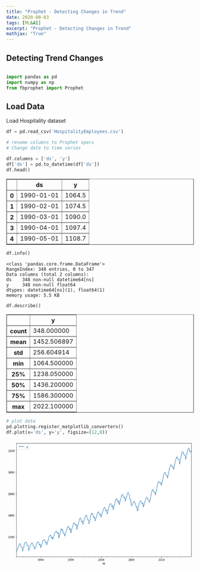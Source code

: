 ```yaml
---
title: "Prophet - Detecting Changes in Trend"
date: 2020-08-03
tags: [ML&AI]
excerpt: "Prophet - Detecting Changes in Trend"
mathjax: "True"
---
```


## Detecting Trend Changes

```python

import pandas as pd 
import numpy as np 
from fbprophet import Prophet

```

## Load Data

Load Hospitality dataset

```python
df = pd.read_csv('HospitalityEmployees.csv')

# rename columns to Prophet specs
# Change date to time series

df.columns = ['ds', 'y']
df['ds'] = pd.to_datetime(df['ds'])
df.head()
```

<table border="1" class="dataframe">
  <thead>
    <tr>
      <th></th>
      <th>ds</th>
      <th>y</th>
    </tr>
  </thead>
  <tbody>
    <tr>
      <th>0</th>
      <td>1990-01-01</td>
      <td>1064.5</td>
    </tr>
    <tr>
      <th>1</th>
      <td>1990-02-01</td>
      <td>1074.5</td>
    </tr>
    <tr>
      <th>2</th>
      <td>1990-03-01</td>
      <td>1090.0</td>
    </tr>
    <tr>
      <th>3</th>
      <td>1990-04-01</td>
      <td>1097.4</td>
    </tr>
    <tr>
      <th>4</th>
      <td>1990-05-01</td>
      <td>1108.7</td>
    </tr>
  </tbody>
</table>

```python
df.info()
```

```
<class 'pandas.core.frame.DataFrame'>
RangeIndex: 348 entries, 0 to 347
Data columns (total 2 columns):
ds    348 non-null datetime64[ns]
y     348 non-null float64
dtypes: datetime64[ns](1), float64(1)
memory usage: 5.5 KB
```

```python
df.describe()
```

<table border="1" class="dataframe">
  <thead>
    <tr>
      <th></th>
      <th>y</th>
    </tr>
  </thead>
  <tbody>
    <tr>
      <th>count</th>
      <td>348.000000</td>
    </tr>
    <tr>
      <th>mean</th>
      <td>1452.506897</td>
    </tr>
    <tr>
      <th>std</th>
      <td>256.604914</td>
    </tr>
    <tr>
      <th>min</th>
      <td>1064.500000</td>
    </tr>
    <tr>
      <th>25%</th>
      <td>1238.050000</td>
    </tr>
    <tr>
      <th>50%</th>
      <td>1436.200000</td>
    </tr>
    <tr>
      <th>75%</th>
      <td>1586.300000</td>
    </tr>
    <tr>
      <th>max</th>
      <td>2022.100000</td>
    </tr>
  </tbody>
</table>

```python
# plot data
pd.plotting.register_matplotlib_converters()
df.plot(x='ds', y='y', figsize=(12,8))
```

![trend_change_1](data:image/png;base64,iVBORw0KGgoAAAANSUhEUgAAAs8AAAHjCAYAAADc9PJnAAAABHNCSVQICAgIfAhkiAAAAAlwSFlz%0AAAALEgAACxIB0t1+/AAAADl0RVh0U29mdHdhcmUAbWF0cGxvdGxpYiB2ZXJzaW9uIDMuMC4zLCBo%0AdHRwOi8vbWF0cGxvdGxpYi5vcmcvnQurowAAIABJREFUeJzs3Xd0nMd59v/vLBbAovcOkiAJsHdR%0ApLolUd2WZbkkduzYsSMrRX5t53Xypv1sObbTnK4kduK4yCVxUVxULKtRokSRYifYALCAIIned1EX%0Ai919fn/sAgJIlC3ouD7n8BiafZ7BiPQRL968Z8ZYloWIiIiIiEzONtsLEBERERGZLxSeRURERERC%0ApPAsIiIiIhIihWcRERERkRApPIuIiIiIhEjhWUREREQkRArPIiIiIiIhUngWEREREQmRwrOIiIiI%0ASIjss72AiWRnZ1slJSWzvQwRERERWeCOHj3aZllWzmTPzenwXFJSwpEjR2Z7GSIiIiKywBljLofy%0AnNo2RERERERCpPAsIiIiIhIihWcRERERkRDN6Z7nsQwODlJXV4fb7Z7tpYzL4XBQXFxMbGzsbC9F%0ARERERKbQvAvPdXV1pKSkUFJSgjFmtpdzDcuyaG9vp66ujuXLl8/2ckRERERkCs27tg23201WVtac%0ADM4AxhiysrLmdGVcRERERCIz78IzMGeD85C5vj4RERERicy8DM8iIiIiIrNB4VlEREREJEQKzyIi%0AIiIiIZp3p22M9BfPnqGioWtK51xXmMrjD66f8JkvfOELZGZm8tnPfhaAP//zPyc3N5fPfOYzU7oW%0AEREREZlbVHmOwCc+8Qm+973vAeD3+/nRj37ERz7ykVlelYiIiIhMt3ldeZ6sQjxdSkpKyMrK4vjx%0A4zQ3N7N161aysrJmZS0iIiIiMnPmdXieTY888ghPPvkkTU1NfOITn5jt5YiIiIjIDFDbRoQefvhh%0AXnjhBQ4fPsy9994728sRERERkRmgynOE4uLiuOOOO0hPTycmJma2lyMiIiIiM0DhOUJ+v58DBw7w%0A1FNPzfZSRERERGQcfr+FzTZ1tz+rbSMCFRUVlJaWsmvXLsrKymZ7OSIiIiIyhp8dq2Pd4y/wjy+f%0AY8Drm5I5VXmOwLp167h48eJsL0NERERExlHb0ccXnj5DcrydJ3af55WKZn7x2M3E2aOrHc/LyrNl%0AWbO9hAnN9fWJiIiILGR+v8UfPnUCgF88djNfeNc6Khq7ONfcHfXc8y48OxwO2tvb52xAtSyL9vZ2%0AHA7HbC9FREREZFF6qaKZgzUdfOFd6yjOSOS2VdkAVDVFH57nXdtGcXExdXV1tLa2zvZSxuVwOCgu%0ALp7tZYiIiIgsSs+eaCA7OY73bisCoCQriTi7jbNNXVHPPe/Cc2xsLMuXL5/tZYiIiIjIHNQ74GV3%0AVTMfuG4J9phAk4U9xkZZbvKUVJ7nXduGiIiIiMh4dle14B70885NBaPGV+enzEzPszFmiTHmNWNM%0AhTHmjDHmM8HxTGPMy8aY88H/zQiOG2PME8aYC8aYk8aYbSPm+ljw+fPGmI9FvXoRERERkRF+ebKB%0A3JR4ri/JHDW+Jj+F5q4BnH2eqOYPpfLsBT5nWdY64AbgMWPMOuBPgN2WZZUBu4P/DHA/UBb88Sjw%0AdQiEbeBxYCewA3h8KHCLiIiIiESr2z3Ia2dbeWBjATFXXYyyOj8VGHvTYEdv6IF60vBsWVajZVnH%0Agl93A5VAEfAQ8N3gY98F3hP8+iHge1bAASDdGFMA3Au8bFlWh2VZncDLwH0hr1REREREZAJ7z7fh%0A8fp5YGPBNZ+tyU8B4OwY4fnPfnYq5O8RVs+zMaYE2AocBPIsy2oMftQE5AW/LgJqR7xWFxwbb/zq%0A7/GoMeaIMebIXD5RQ0RERETmltfPtpLisLNtafo1n+WmxJOeGHtN5fliaw8vVjSF/D1CDs/GmGTg%0Ap8BnLcsadc6HFTh0eUoOXrYs6xuWZW23LGt7Tk7OVEwpIiIiIgucZVm8fq6VW8uyh0/ZGMkYw+q8%0AlGuOq/uvvReJHeP58YT0pDEmlkBw/m/Lsn4WHG4OtmMQ/N+W4Hg9sGTE68XBsfHGRURERGSR8nj9%0A1HX2RX0B3rnmHpq63Lxj1fjF1zX5KZxt6sY96AOgpdvNT4/W8/7rQr+fI5TTNgzwLaDSsqx/HPHR%0AM8DQiRkfA54eMf7R4KkbNwCuYHvHi8A9xpiM4EbBe4JjIiIiIrLIDPr8fHPvRW776mvc8revseVL%0AL/P5X5yOeL7XzwXquLdNEJ7vXZ9Pr8fHk/svAfC116oZ9Pt59NYVIX+fUCrPNwO/CdxpjCkP/ngA%0A+BvgbmPMeeCu4D8DPA9cBC4A/wX8PoBlWR3Al4HDwR9fCo6JiIiIyCLzgwOX+covKynJTuTxB9ex%0AJj+FHxy8TO+AN6L5Xj/Xyuq8FArSEsZ95qbSbO5am8u/vXqB7+6/xJP7L/GRncsoyU4K+ftMesOg%0AZVlvAmacj3eN8bwFPDbOXN8Gvh3y6kRERERkQTp4sYOlmYn86NEbASjOSORgTQdVTd1ctyy804z7%0APF4O13TyWzeXTPrsnz2wlnv+6Q0ef+YM25dl8Pl3rQvre+mGQRERERGZceW1TrYseftUjHWFgXOY%0AKxq7xntlXCdqXXh8fm5cmTXpsytyknnsjlJWZCfxtY9sI84eXhyetPIsIiIiIjKVmlxumrrco8Jz%0AYZqDtIRYKiMIzyfrnABsLr72iLqx/MHdq/jsXWUEtvaFR5VnEREREZlR5bWdAGwZcR6zMYa1BSlU%0ANEQSnl0UZySQmRQX8juRBGdQeBYRERGRGXa81klsjGFdQeqo8XUFaVQ1deHzh3ds3cl6Z8hV52gp%0APIuIiIjIjCq/4mRdQSqO2JhR4+sKU3EP+qlp6w15ro5eD7Ud/WwsTpvqZY5J4VlEREREZozPb3Gq%0A3jWq33nIUCU6nL7noX7nTQrPIiIiIrLQnGvups/jG9XvPKQ0N5nYGBPWiRun6lwAbCyamfCs0zZE%0AREREZMaU1wYqxVuWXHuWc5zdRmluCi9XNOPzW2xbmsF9G/InnO9EnYsVOUmkOGKnZb1XU+VZRERE%0ARGZM+RUn6YmxlGQljvn5rWXZXGjp4Vtv1vDZHx+nyeWecL6TdTO3WRAUnkVERERkBpXXBsLueEfF%0A/en9azj7lfvY84e34/Nb/NPL58adq66zj5bugRnrdwaFZxERERGZIT0DXs61dI+5WXCIMYZ4ewxL%0AMhP5zRtKeOpoLQcvtnPsSieu/sFRz+6/0A7ATSuzp3XdIyk8i4iIiMiMOFnnxLIYc7PgWD51ZylJ%0AcXZ+/RsHeO/X9vOV5ypGfb6vuo3s5HhW5SVPx3LHpA2DIiIiIjIjhjcLhtijnJkUxzc/tp1zzd38%0A98Ero85/tiyLfRfauLk0O+LbAiOh8CwiIiIiM6L8ipOSrEQywrhGe+eKLHauyOL4FScHLrYPj59t%0A7qatx8PNpTPXsgFq2xARERGRGWBZFuW1zgn7nSdSmJ5Ac/cAXp8fgH3BfmeFZxERERFZcBpdblq6%0AB6IKzz6/RUv3AAD7LrSxPDuJovSEqVzmpBSeRURERGTaDfc7L732cpRQFKQ7AGhw9uPzWxy82M5N%0AK7OmbH2hUs+ziIiIiEyo2z3IsycaefNCK1uXZPDJ21aEPUd5rZO4GBtrC1IiWsNQhbnB5Saro49e%0Aj29GL0cZovAsIiIiIhP6k5+e4penGomNMew938bHby7BHhNeA0P5FSfrClOJt8dEtIaCtLcrz/H2%0AwPcum8Ej6oaobUNERERExjXg9fHa2RY+tGMJT3xwK91uL8euOMOaw+vzc6reFXG/M0CKI5YUh51G%0AZz/nm7sBKMuLrIodDYVnERERERnX4ZpO+jw+7lqbx81l2dhthj1nW8Ka42xzN/2DPraGeDnKeIrS%0AE6h3ujnX3ENRegLJ8TPfRKHwLCIiIiLj2nO2hbgYGzeuzCLVEct1yzJ47WxrWHMMbxaMovIMgdaN%0ARlc/55q7Z/RWwZEUnkVERERkXHvOtbJzRSaJcYEq7+2rc6ls7KK5yx3yHOVXnGQmxbE0MzGqtRSm%0AJ1Db0cfF1l5WzULLBig8i4iIiMg46jr7uNDSwztW5QyP3bEm8PXrYVSfy2udbC5Oi/oa7cL0BLrc%0AXjw+/6z0O4PCs4iIiIiMY08wIN++Ond4bHVeCoVpDv7y+Ur+70/KhzfvjafbPciF1h62LInsfOeR%0ACoNnPQNq2xARERGRueXlimaWZCawMidpeMwYw9c/ch13rM7hpTPNfOp/juP3W+POcbq+C8uCTUvS%0Aol5PYVpCcA1QmqvwLCIiIiJzhLPPw74LbTywoeCadovNS9L55w9u5S8f3sDZ5m5eONM07jxVTV0A%0ArC9IjXpNhcGLUpZkJA73YM80hWcRERERucZLFc14/Rbv3FQw7jPv2lTIipwknth9nj6PlxfPNNHZ%0A6xn1TFVjN5lJceSkxEe9pvw0B8bMXssGKDyLiIiIyBieP9VIcUYCG4vGb7eIsRk+fWcZVU3dbP/K%0AK/zO94/y3bcujXqmqqmLNfkpUW8WBIiNsfGuTYU8sHH8QD/ddD23iIiIiIzi7PPw5vk2fvvW5ZOG%0A3gc3F/J0eT0JcTHsr26nrrN/+DOf3+Jccw8f2rF0ytb2rx/aOmVzRULhWURERERGGW7ZCKHCG2Mz%0AfOfjOwB4z7/vo8n19vnPVzr66B/0saZgdo6Vmw5q2xARERGRUV6uaKYofeKWjbEUpDloGnF5SlVj%0AYLPgmnyFZxERERFZgAa8PvZdaOOONTlh9ynnpzlGVZ4rm7qxGSjLVXgWERERkQXo4MUO+jw+dq3J%0AC/vdgjQHPQNeut2DQKDyXJKdREJczFQvc9YoPIuIiIjIsFerWnDE2rhxZVbY7+YHLzEZqj6fbe5m%0AbX705zvPJQrPIiIiIgKAZVm8WtXCTSuzccSGXy0uSAtcn93octM74OVyex+rF1C/Myg8i4iIiEhQ%0AdWsvVzr6uHNNbkTv56cGwnOTyz18s+BC2iwIOqpORERERILePN8KwO2rcyJ6Py/17cpzn8cLwMbi%0A8E7smOsUnkVEREQEgJq2XlIcdorSEyJ6P85uIzs5nqaufmo7LbKT44ar0QuFwrOIiIiIAHC5o49l%0AWYlRXaVdkOag0eWmyeVmfWHalFzLPZeo51lEREREgMCNgEszE6OaIy/VwaW2Xs639IR9ycp8oPAs%0AIiIiIvj9FnUd/SyJMjwXpDm41N6Hz2+xQeFZRERERBai5m43Hp8/6spzftrbPc4bihbWGc+g8Cwi%0AIiIiwOX2PoCow/PQWc8ZibERbzycyxSeRURERIQrHVMTnocqzxuKFt5mQVB4FhERERGgtqOPGJuh%0AMMpqcUHwiu6F2O8MCs8iIiIiQqDyXJjuIDYmuni4NDOR39i5lPduLZqilc0tCs8iIiIiC8Tpehfv%0A+te9/Ofr1WG/e7k9+mPqAGJshr96eCNleQvrWu4hCs8iIiIiC8BPDtfy8Nf2cbq+i+8fuIxlWWG9%0AXzsFZzwvBgrPIiIiIvPcgNfHl5+rYOuSDP7k/jXUdfZT1dQd8vs9A17aez1Rn/G8GCg8i4iIiMxz%0Ae8+10T3g5ffuWMn7thVjDLx0pjnk92uDJ20sy0yariUuGArPIiIiIvPc86cbSXXYuXllNjkp8Wxd%0Aks7LlU0hvz9VZzwvBgrPIiIiIvPYgNfHyxXN3LM+nzh7INrdvS6f0/VdNDj7Q5pj7/lWHLE2Vuaq%0A8jwZhWcRERGReWzfhTa63V7eubFgeOye9XkAfPqHx/nSsxWjQnSTyz1qM+GA18ezJxq4d30+iXH2%0AmVv4PKXwLCIiIjKP/fJkU6BlozR7eGxlTjIf3rkUV/8g3z9wiT/+6UkA3jzfxo1/s5vXzrYMP/tq%0AZQtdbi/v3VY842ufj/THCxEREZF5yue3eLWqmV1r84ZbNob85cMbAfjWmzV8+bkKXjvbwleeq8Cy%0A4FRdF3euCVSnf3a8npyUeG5emTXj65+PVHkWERERmaeOXemks2+QXWtzx33mIzcspSg9gd//wTGq%0AW3uJi7FR3doDQEevh9eqWnjPlkLsUd4suFjoZ0lERERkntpd2YLdZrhtVc64z8TbY/jcPavoH/Sx%0Aa00uN67MGg7Pb5xrxeu3ePfmhXmV9nRQ24aIiIjIPLW7spkdyzNJdcRO+NxDW4oY8Pq5a20eX99T%0AzaGaDvx+ixN1ThJiY1hbsDCv0p4OqjyLiIiIzENX2vs439LDrrV5kz4bYzN8aMdSclLiWZmbRP+g%0AjwZXP6fqXKwvTFXLRhj0MyUiIiIyD+2uCtwgeNcE/c5jKc1JBuBcczdnGrrYWJw25WtbyBSeRURE%0AROahvefbWJGdxLKs8C42WZkbCM8vnm6mf9DHJoXnsCg8i4iIiMxDp+tdbF6SHvZ7WUlxpCXE8vyp%0ARgA2FYc/x2Km8CwiIiIyz7R2D9DSPcD6wtSw3zXGUJqbTPeAl+R4O8vDrFwvdgrPIiIiIvNMRWMX%0AAOsiCM8AK3MCgXlDUSo2m5mydS0GCs8iIiIi88yZBhcA6wsi61deGdw0qJaN8Ck8i4iIiMwzFQ1d%0AFKUnkJY48fnO4ykNbhrcWKTNguFSeBYRERGZZyoauiLqdx5ya1kOn3/XOu5ZP/kZ0TKawrOIiIjI%0APNI74KWmvZf1hZFXjePsNn77luXE22OmcGWLg8KziIiIyDxS2diFZUW+WVCio/AsIiIiMo8MnbQR%0ATduGRE7hWURERGQeOVPfRUZiLAVpjtleyqKk8CwiIiIyj5xpdLG+MA1jdD7zbJg0PBtjvm2MaTHG%0AnB4xtsUYc8AYU26MOWKM2REcN8aYJ4wxF4wxJ40x20a88zFjzPngj49Nz7+OiIiIyMI16PNzrqlH%0A/c6zKJTK85PAfVeNfRX4C8uytgBfCP4zwP1AWfDHo8DXAYwxmcDjwE5gB/C4MSYj2sWLiIiILCYX%0AWnrw+Pzqd55Fk4Zny7LeADquHgaGftXSgIbg1w8B37MCDgDpxpgC4F7gZcuyOizL6gRe5tpALiIi%0AIrIonK530e/xhf3emQZtFpxtkfY8fxb4O2NMLfD3wJ8Gx4uA2hHP1QXHxhu/hjHm0WAryJHW1tYI%0AlyciIiIyN52ud/Hgv73Jt968GPa7ZxpcOGJtLM9OnoaVSSgiDc+/B/yBZVlLgD8AvjVVC7Is6xuW%0AZW23LGt7Tk7OVE0rIiIiMif8w0tnsSzYX90e9rtnGrpYk59KjE2bBWdLpOH5Y8DPgl8/RaCPGaAe%0AWDLiueLg2HjjIiIiIovG4UsdvHa2lcykOI5d6cTj9Yf8rmVZVEZ5LbdEL9Lw3AC8I/j1ncD54NfP%0AAB8NnrpxA+CyLKsReBG4xxiTEdwoeE9wTERERGRRGPT5+evnK8lNiecL71qHe9DPyTpnyO/XdvTT%0APeCN6lpuiZ59sgeMMT8EbgeyjTF1BE7N+CTwL8YYO+AmcLIGwPPAA8AFoA/4OIBlWR3GmC8Dh4PP%0AfcmyrKs3IYqIiIgsSB6vn0/9zzGOXXHyj7+2mdtWBVpTD9Z0sL0kM6Q5zjS4AG0WnG2ThmfLsj40%0AzkfXjfGsBTw2zjzfBr4d1upEREREFoA/fOoEL1U088UH1/HebcUArMpL5mBNB4/dEdocpxtcxNgM%0Aq/NTpnGlMhndMCgiIiIyjVz9gzx7soFHblnOb928fHh85/Isjl7qwOsLre/58KVO1hem4oiNma6l%0ASggUnkVERESm0eGaDiwL7lqXN2p854pMej0+TgfPbp6Ie9BHea2THSG2eMj0UXgWERERmUYHLrYT%0AZ7exZUn6qPEbVmQRF2Pj63suEOh8Hd/JOhcer58dyxWeZ5vCs4iIiMg0OljTwdYl6de0W2Qnx/O5%0Ae1bx4plmfn584hN8D9UEzoS+XpXnWafwLCIiIjJNXP2DnGlwccOKrDE/f+TWFVxfksHjT5+hrrNv%0AePzqSvTBmg5W56WQkRQ3reuVySk8i4iIiEyTI5c68FuMG55jbIZ/+MAWAH7vB8dwD/p4cl8N27/y%0ACs1dbgC8Pj9HL3eqZWOOUHgWERERmSYHLrYTF2Nj69L0cZ9ZmpXIP/76Fk7Vu3jPv+/ji89W0N7r%0A4URt4AKVMw1d9Hl8Cs9zhMKziIiIyDQ5VNPBljH6na9297o8Pn1nKVVN3bxzUwEAF1p7gMCV3gA7%0AFZ7nhEkvSRERERGR8A36/FQ2dvNbN5eE9Pwf3L2Ke9bns64glaOXOrnQHAjPp+pdFKY5yE11TONq%0AJVQKzyIiIiLToLq1B4/PH/J12sYYNhSlAVCWl8z5lkB4PtPQxbrCtGlbp4RHbRsiIiIi06AiePnJ%0AuoLQwvNIpbnJXGjpoWfAS3VrDxuKwp9DpofCs4iIiMg0qGjoIt5uY3l2UtjvluWm0D/oY3dlM5YF%0AG1R5njMUnkVERESmQUVjF2vyU7DHhB+3SnOTAfhF8PKUoXYOmX0KzyIiIiJTzLIsKhq7WBdiv/PV%0AyoLh+Y3zbWQnx5GXGj+Vy5MoKDyLiIiITLFGlxtn32BE/c4AGUlxZCfH4fNbrC9MwxgzxSuUSCk8%0Ai4iIiEyx4c2CEVaeAVbmBKrPoZ7WITND4VlERERkilU0dmEMrMmPPPiW5QXCs/qd5xaFZxEREZEp%0AVtHQxfKsJJLiI79SY11BGsbARoXnOUWXpIiIiIhMsVP1LrYuTY9qjvdfV8zGojSWZCZO0apkKqjy%0ALCIiIjKFWrrd1Dv72bIkuvAcZ7exsVhV57lG4VlERERkCp2sdQFEHZ5lblJ4FhEREZlC5bVOYmyG%0A9boVcEFSeBYRERGZQifqnKzJTyEhLma2lyLTQOFZREREZIr4/RYnap1sVsvGgqXwLCIiIjJFatp7%0A6XJ72VKs8LxQKTyLiIiITJETtU4AtkR5TJ3MXQrPIiIiIlPkRK2TpLiY4au1ZeFReBYRERGZIuW1%0ATjYWpxFjM7O9FJkmCs8iIiIiU2DA66OisUubBRc4hWcRERGRq+yvbuP2v3uN0/WukN+pbOxm0Gex%0AVeF5QVN4FhERERnhTIOLR793lEvtffzPoSshv1d+pRNAlecFTuFZREREJKi5y83Hv3OYFIedm0uz%0A+NWpRgZ9/pDePVHnIjclnvxUxzSvUmaTwrOIiIgI4PNbfOZHx+l2e3ny4zv46I0ldPYNsr+6/Zpn%0A3YM+qpq6Ro2dqHWyZUk6xmiz4EKm8CwiIiIC/Our5zlwsYMvv2cDq/NTeMeqHFLi7Tx3ouGaZ7/0%0AXAXv/td99Hm8ALj6BrnY1quWjUVA4VlEREQWvfaeAZ7YfZ73bCnk/dcVA+CIjeHu9Xm8eKaJAa9v%0A+NkGZz9PHanF4/NT3dILwIm64OUoCs8LnsKziIiILHpHLnfit+A3b1w2avy9W4vpcnv54DcOcLG1%0AB4BvvHGRQZ8FwPmWbiDQsmEMbCxOm9mFy4xTeBYREZFF78ilDuLsNjYUjQ6/t5Rl88SHtnKxtZf7%0A/nkvn/zeEX546Arv3VaE3Wa40BII1OW1TlbmJJPqiJ2N5csMss/2AkRERERm26FLnWwpTifeHnPN%0AZ+/eXMjO5Zn8x+vV/PJkIwCfvrOMk3Uuzrf0YFkWJ+qcvGNV7kwvW2aBwrOIiIgsan0eL2fqXTx6%0A24pxn8lLdfD4g+v5/965jm73IOmJcZTlJnO2qZt6Zz9tPR62LFHLxmKgtg0RERFZ1MprnXj9FteX%0AZE76bIzNkJ4YB0BpbjKX2ns5VNMBwJYlGdO6TpkbFJ5FRERkUTtyqRNjYNvS8MJvaW4yfgt+frye%0AOLuN1fkp07RCmUsUnkVERGRRO3ypg9V5KaQlhrfZrzQ3GYB9F9pYX5hKnF2xajHQr7KIiIgsWj6/%0AxfErTraXhN9ysTInGWPAb8HmYp3vvFgoPIuIiMiidbm9l54BL5siCL+O2BiWZCQCsHWpwvNiofAs%0AIiIii1ZFYxcA6wpSI3q/LNi6ocrz4qGj6kRERGTRqmjowm4zlOUlR/T+DSuyqGnrZVlW4hSvTOYq%0AhWcRERFZtCoauyjNTR7zcpRQfPK2FTxy63KMMVO8Mpmr1LYhIiIii1ZlYxfrCiNr2Rii4Ly4KDyL%0AiIjIotTWM0Bz10DE/c6yOCk8i4iIyKJUGeVmQVmcFJ5FRERkUapoCITntQrPEgaFZxEREVmUKhq7%0AKExzkJEUN9tLkXlE4VlEREQWpYqG6DcLyuKj8CwiIiKLjnvQx8W2XvU7S9gUnkVERGTROdfcjc9v%0AqfIsYVN4FhERkUVnaLPguoK0WV6JzDcKzyIiIrLoVDR2kRJvpzgjYbaXIvOMwrOIiIgsOhUNXawp%0ASMFm0+2AEh6FZxEREVlU/H4rcC23NgtKBBSeRUREZF460+Dike8epmfAG9Z7tZ199Hp82iwoEVF4%0AFhERkXnHsiz+4pkKXqlsYXdlc1jvarOgREPhWUREROadPedaOXSpA4CXK8IMz41dxNgMZXnJ07E0%0AWeDss70AERERkXD4/RZffeEsSzMT2V6SwctnmvF4/cTZQ6sJVjR0UZqTjCM2ZppXKguRKs8iIiIy%0Ar/z4SC2VjV187p5VPLChgO4BLwdr2kN+/3SDS/3OEjGFZxEREZk3ajv6+MpzFdy0MosHNxVyS1k2%0AjlhbyK0bTS43zV0DbCpWv7NERuFZRERE5gW/3+KP/vcExhi++v5N2GwGR2wMt5bl8HJFM5ZlTTrH%0AiTonAJuXpE/3cmWBUngWERGReeHQpQ4OXOzgT+5fQ3FG4vD4AxvzaXS52V89eevGiVondpvRGc8S%0AMYVnERERmReOBE/XeHBT4ajx+zcUkJUUx3f21Uw6x4k6J2sLUrVZUCKm8CwiIiLzwpHLnazKSyYt%0AMXbUuCM2hg/vXMruqhYut/eO+77fb3GyzqV+Z4mKwrOIiIjMeX6/xbHLnVy3LGPMzz9ywzLsNsOT%0A+y8NjzW6+qls7Br+55r2XrrdXvU7S1QUnkVERGTOu9DaQ5fby7alY4fn3FQH79xYwI8P13Kyzklz%0Al5v3fW0/j3z3yPAzJ2oDmwW3KDxLFHRJioiISBS63YM8e6KRTcVpbChSO8B0OXq5E4DtJZnjPvPH%0A96/h6JVOPvLNgxSkJdDgcgNjcO4PAAAgAElEQVTg6h8kLSGWE7VOkuJiWJmjmwUlcqo8i4iIROhb%0Ab9Zww1/t5s9+fooP/MdbvFbVMttLWrCOXu4kMymOkqzEcZ8pSEvgh5+8gdSEWM63dPOxG5cBcL65%0AG4DyOhcbitKIsZkZWbMsTArPIiIiEejzePnbF6pYX5TG9397Bytzk3jke0fYc1YBejocvdzJtqUZ%0AGDNx8C3OSOQXj93MLx67mU/etgKAs83deLx+Khu61LIhUZs0PBtjvm2MaTHGnL5q/P8YY6qMMWeM%0AMV8dMf6nxpgLxpizxph7R4zfFxy7YIz5k6n91xAREZlZb55vw+P185ldZdxalsOPHr2RzKQ4fnas%0AfraXtuC09wxQ09Y77mbBq2Unx7OpOJ2i9ASS4mI439xDVVMXHp9fmwUlaqH0PD8J/BvwvaEBY8wd%0AwEPAZsuyBowxucHxdcAHgfVAIfCKMWZV8LV/B+4G6oDDxphnLMuqmKp/ERERkZm0u7KFlHg71wd7%0AcJPj7WxflsHx2s5ZXtnCc7LOBYS/0c8YQ1leCmebuoc3Cyo8S7QmrTxblvUG0HHV8O8Bf2NZ1kDw%0AmaG/o3oI+JFlWQOWZdUAF4AdwR8XLMu6aFmWB/hR8FkREZF5x++32F3Vwm2rc4izv/1b6ZYl6dR2%0A9NPeMzCLq1t4Tta5MAY2FIV/K+DqvBTOt3RTXusiOzmOwjTHNKxQFpNIe55XAbcaYw4aY143xlwf%0AHC8Cakc8VxccG2/8GsaYR40xR4wxR1pbWyNcnoiIyPQ5We+irWeAu9bmjhofqoyWB6ucMjVO1TtZ%0AkZ1EiiN28oevUpaXTFuPhzfOt7K5OH3SnmmRyUQanu1AJnAD8EfAT8wU/b/RsqxvWJa13bKs7Tk5%0AOVMxpYiICH0eLz8+fIVHvnuECy09Uc21u7IZm4HbV40OzxuLAyc5HL+i8DyVArcCRtZusTo/BYDW%0A7gG1bMiUiPSc5zrgZ5ZlWcAhY4wfyAbqgSUjnisOjjHBuIiIyLTx+S3+59AV/uGlszj7BgFYlpXI%0A59+1LuI5X6lsYfuyTDKS4kaNJ8bZWZ2XosrzFGructPSPcDGCM/QXpWXMvy1wrNMhUgrz78A7gAI%0AbgiMA9qAZ4APGmPijTHLgTLgEHAYKDPGLDfGxBHYVPhMtIsXERGZiGVZfPibB/j8L06zNj+Vn/zO%0AjbxjVQ6vVDYTqP+Er94ZuPJ511UtG0O2Lk3nRK0Tvz+y+WW0oc2Cm5dEFp5zU+JJSwi0e2zSJTYy%0ABUI5qu6HwFvAamNMnTHmt4FvAyuCx9f9CPiYFXAG+AlQAbwAPGZZls+yLC/wKeBFoBL4SfBZERGR%0AaVPT1suBix18elcZ//PJnexYnslda3O53N5HdWtkrRuvVjYDsGtt3pifb1mSTveAN+L5ZbRTdU5s%0ABtYVRBZ8jTGszk9hWVbiNX9TIBKJSds2LMv60DgffWSc5/8S+Msxxp8Hng9rdSIiIlEY6j1+58aC%0A4Y1iu9bm8fmnz/BKZQuluSkTvT6mVypbKMlKZGVO0pifb10aaA04XuukLC/8+WW0k/UuVuWlkBAX%0AE/Ecjz+4DvegfwpXJYuZbhgUEZEF69iVTpLj7ZTmJg+PFaYnsK4gld3BCnI4ege8vFXdzq61eeOe%0A2rAiO5nEuBgqGroiXrcEWJbFqTpXxP3OQ9YXpoV8wYrIZBSeRURkwTp+xcmWJenE2EYH3bvW5nL0%0AciedvZ6w5tt7vg2Pzz9uvzOAzfb2xRwSnUaXm/ZeDxuL1assc4fCs4iILEh9Hi9VTV3DbRQj3b0u%0AH78FL55pCmvO3ZXNpDjevlVwPGvyUjjb3B3xpkQJqGwMVO/XFYR/OYrIdFF4FhGRBelErQu/BduW%0AXvvX9RuKUlmZk8RPj9WFPJ/fb/Ha2RZuX51LbMzEv32uzk+ho9dDq24ajMpQ68sahWeZQxSeRURk%0AQTpe2wm8fevfSMYY3n/dEg5f6uRSW29I85XXOWnr8Vxzq+BY1gQv5lDrRnQqm7pYlpVIcnyk11KI%0ATD2FZxERWZCOXQ5c6Tze8WQPby3CZhhVfX65opn7/2Uv7kHfNc/vrmwmxmauuVVwLKsVnqdEZWM3%0Aa/NVdZa5ReFZREQWHMuyKK/tZMsY/c5D8tMc3FKWw8+O1eP3W3i8fr78XAWVjV3UdvRd8/zuyha2%0AL8sgLTF20u+flRxPdnI8VYs8PFuWxT++fI6Hv7aPfs+1fyCZSO+Al0vtvaxVy4bMMQrPIiKy4NR1%0A9tPW4xmz33mkD1xXTL2zn3/ZfZ4fH6nlSjA0N7jcV83XR1VTN3eNczHKWNbkL+4TNyzL4qsvnuWJ%0A3ec5fsXJd/bXhPV+VVM3lgVrC3RWtswtaiISEZEF59iVQL/zWCdtjPTOjQW8fq6Vf9l9nni7jeXZ%0ASdS09dLk6h/13O7KFoAJj6i72ur8FH5w4DI+v3XNUXmLwVNH6/j6nmp+Y+dSmlzuwNc7lpKeGNot%0Af8MnbRSq8ixziyrPIiKy4By/4iQxLobVk9zwZ7MZ/vZ9m3jftmIGfX7+8uENGAMNztGV5z1nA7cK%0ArshJHmema63OT2HA6+dye2gbEhcSv9/iP1+vZmNRGl95aAN/fN8aega8fG1PdchzVDZ2keqwU5Se%0AMI0rFQmfwrOIiCw4x650sqk4DfskR8oBxNgMf/+BTbz1p7u4aWU2OcnxNI6oPHu8fg7WdHBrWU5Y%0Aaxg6caOycfG1buy90EZ1ay+fuKUEm82wOj+Fh7cU8f23Lofc+1zR2MWagtRxb3IUmS0KzyIiMqfU%0AO/v5o6dO0OUejOh996CPioauSfudRzLGkJfqAKAgzUHjiJ7n8lonfR4fN5dmh7WONfmpJMfbefNC%0Aa1jvLQTf2VdDdnI8D2wsGB5733XF9A/6eP1cy6Tv+/wWZ5u6dTmKzEkKzyIiMqc8/vQZnjpax4un%0Aw7v9b8ipehdev8XWMMLzSAVpCaPC85sX2rAZuHFlVljzxNlt3LYqm92VLfj9i+emwYutPew528pH%0AblhKvD1meHzn8kwyEmP5VQi/rlVNXfR5fGOe0S0y2xSeRURkznitqoVXKpsBeLVq8grlWI6HuFlw%0APPlpDhqd/cNXa++70Mam4nTSEiY/ou5qd63No6V7gFP1rojWMh89dbSOGJvhN3YuHTVuj7Fx97o8%0AXq1sYcA7cevGkUuBX8PtJZH9AUhkOik8i4jIrLIsi58cruUbb1TzxWfPsCI7ifdfV8ze8214vP6w%0A5zt+xcnSzESyk+MjWk9huoNej4/uAS/d7kHKa53cEmbLxpA7VudiMwz/gWChsyyLZ080cEtpNrkp%0Ajms+v39DAd0DXvZdaJtwnsOXOihMc1CckThdSxWJmMKziIjMqvJaJ//vpyf5q+eraOka4Mvv2cB9%0A6/PpGfBy+FJHWHN5fYHNfdcti7xiWZAWON2h0enm4MUOfH4r7H7nIRlJcWwvyeTlisURno9dcVLX%0A2c+7NxeO+flNpVmkxNv5xfGG4cp+o6sfV9/b/e2WZXH4UgfbSzJnZM0i4dI5zyIiMquOX3ECsOcP%0Ab6cg3UG8PYY+j5c4u43dlS1hBdd91e109Hq4b0N+xOspSAtUTBtc/ew934oj1sa2ZZH33t61Npe/%0Aer6KP3rqBABfeHAdKY7wW0Dmg2fK64m327hn/diXycTbY3hoayE/OHCFS+29ZCfH89rZFu5em8c3%0AProdCFxw09w1wPXLFZ5lblLlWUREZtXxWicFaQ5KspOGN5glxtm5aWUWu6uahyuUoXj2RAMpDju3%0Arw7vWLmRCtLfrjy/eraFm1dmj9r4Fq77NxSQmRTHi2eaeOpoHceCf1hYaLw+P7881ciutbkT/uHg%0Aiw+u56vv30Rnn4eTdS6WZydxou7tn5NDNYG/bbhe/c4yRyk8i4jIrDp+pXPMzX271uRyub2PCy09%0AIc3jHvTx4ukm7l2fH1XYzU2JxxjYe76V2o5+doVxJfdYlmQmcuzzd/P0p24BoKN3IKr55qqDNR20%0A9XjGbdkYYo+x8Wvbl7D3/93J4T/fxQevX0Jz1wCdvR4AjlzuINVhZ1WuruWWuUnhWUREZk1r9wB1%0Anf1sXXJtlfHeDfnYTKCaPFK/xzfqEpMhr59rpXvAO2l4m0xsjI3clHheCvYp37km9Cu5J5KVHLiW%0Auq3bMyXzzTWvVrUQZ7fxjlWh/3wZY1idHzjLuaopcJnM4UudbC/JxLYIrzSX+UHhWUREZk15beCv%0A68eqPOemOLhhRRbPnmwc1brx+DOnefjf91/z/LMnGshKiuOmMM9jHktBWgI+v8X6wlTy0649NSIS%0AKfF24mJstM2hyvOgz89Pj9bxwL/s5RNPHo5qrj1nW9i5PJOEuPCq/kM3MZ5t6qKl282Flh52qN9Z%0A5jCFZxERmTXltZ3YbYYNRWljfv7uzYXUtPVyur4LgC73IM+caKCpy023e/QJDfur27ljTW5IV3JP%0AZmjT4K4pqjpDoMqalRxHe8/cqDxblsWnf3iczz11gnpnP69WtVDdGlqLzNVqO/qobu3l9tXh/3zl%0ApsSTnhjL2eZu3qpuB+DmlZGdbiIyExSeRURk1hy/4mRtQSqO2LGrlfdtyCc2xvDsyUDrxjPlDbgH%0AA2c/NzjfvgWwpq2Xjl4P26M4om6koePqou13vlogPIdWeT56uZNnTzSEtWEyHD87Vs+vTjfxubtX%0A8eJnb8Nm4Onj9RHNtedc4ArySDZqGmNYnZdCVVM3+y+0k+qws65Q13LL3KXwLCIis8LntzhZ55rw%0AJsD0xDhuK8vhmfIGnH0enjpSS0IwaDc43+57Pno5cCNdNOc7j3Tv+jzet62YjeNUxCOVnRxPe+/k%0AlefmLjcf/84h/s8Pj/PRbx+i3nltj3c06p39fPGZM+xYnsnv31FKfpqDm0uz+Xl5fURh/fWzLSzJ%0ATGBFdlJE61lbkMq5pm72Vbdx48osYtTvLHOYwrOIiMyKc83d9Ax4J71G+7duLqGtZ4C7/vENTtS5%0A+OhNywCoGxEoj13pJNVhZ2VO8pSsbeeKLP7h1zZP+aa1rKT4Sds2LMviT356Eo/Pz/+9exVHL3dy%0A/z+/wYtnmqZsHf/5ejUen59/+MDm4aD6ni1F1Hb0cyx4vXmoBrw+9le3c/uqXIyJ7OdrdX4KvR4f%0AdZ393KSWDZnjFJ5FRGRWHAneHrh92cSbw24ty+Fnv38TqQ47iXExPHrrCmJjDPWdoyvP25ZlzPkT%0AGrKT42jrGZiwuvvTY/W8draVP75vDZ/eVcYLn7mNkuwkfuf7R/nOvpopWcfr51q5pTSbJZlvX399%0A74Z8HLE2/vdoeK0bRy910ufx8Y5VkZ+tvTr/7WPppmLDp8h0UngWEZFZceRyJ3mp8RRnJEz67Kbi%0AdJ7/zK28+rnbyUqOpyAtYbhtw9U/yLnmninrd55OWclxDHj99Hp84z7zk8O1rM5L4WM3lgCwNCuR%0Ap373RrYvy+D7By5HvYZLbb1cbu/jtqvCbnK8nfdsKeKpI7VUNnaFPN++6jZibIYbogi9q/IC4Tkn%0AJZ7S3Kn52wOR6aLwLCIis+JI8DzfUP+q3xEbM3xsXGG6Y7gP+HiwzWDbfAjPSfEA424a7B3wcry2%0Ak9vX5IyqosfbY7h3fT4XW3tpcrnHfDdUb5wPbO67OjwD/PF9a0hPjOWPf3oSr88/PO4e9I1bLd9f%0A3c7m4jSS4+0Rryk53s7aglR2rYm89UNkpig8i4jIjGtw9lPv7I+4WlyUnjjctnHscicxNsPm4ol7%0Ap+eC4YtSxul7PnSpg0GfxS2l1/b93his7O6vbotqDW+ca2VpZiIlWYnXfJaRFMdfvHsDJ+tcfGff%0AJSAQnO/4+z18/fXqa57vdg9yss7FzWOsN1w/+Z0b+OK710c9j8h0U3gWEZEZdyR4Osb1JZFdhlGU%0AkUBzt5tBn59DlzpYW5BCUhSVz5mSnTxx5Xnf+TbiYmxj9oGvK0glPTGW/cGzkCPh8fp5q7qd21Zl%0Aj1vhfWBjPretyuE/36hmwOvjpYpmGl1uKhqubeU4VNOBz28NB/topDhixz2yUGQuUXgWEZGwna53%0A8bU9F/D7IzuD+OilDhLjYoZvlwtXUboDy4KLrb0cvdw5by7VmKzyvK+6neuWZYx5S5/NZrhxRRb7%0AL7RFfPbz0cud9Hp83FY2/uY+YwyP3LKcth4PvzrVxE8O1wKjjwYcXu+FduLtNrYtnfstMyJTReFZ%0ARETCUl7r5EPfOMBXXzjLwZqOiOY4fKmTbUszIr4NsCg90HLws2N1DPosbp0gDM4lmUmB8DxW5bmt%0AZ4DKxi5uLh2/intTaTYNLjeX2/si+v6vVDYTF2ObtFJ8S2k2K7KTeGL3ed68ENgQOPJSmiH7q9vY%0AXpKhirEsKgrPIiISst2Vzfzmtw6SkRRHisPOU0dqw56jo9dDVVMX20sir1YWBU/o+OmxOuLttqjm%0Amknx9hhSHPYxL0oZvpp6gv7hoWPc9kXQ9+zzWzx7ooHbV+eQ4oid8FmbzfDRG5dxsa0XYwJnQLcE%0A22SGtPUMUNXUrXOZZdFReBYRkUn1ebz87veP8tvfPUJBmoMfPXoDD20p5PnTjXS5B8Oa65XKZvwW%0A3BXF1dcFwVM32no87FieOa8qnznJ8bSNUXl+7mQD6YmxE95quCI7icI0B69VtYT9fd+qbqele4D3%0AbC0K6fn3XVdMcrydW0qzub4kA78VuPlwyJ6zwVM75knVX2SqKDyLiMikni5v4IUzTXzu7lU8939u%0ApTA9gV/bvgT3oJ9nTzSENdeLp5soSk9gfWFqxOtxxMYMb76bb+EtKznumlsGL7X18lJFMx/euXTC%0AVhZjDO/cVMDr51px9k1+zfdIvyivJyXezp1rckN6PsURy09+50b+/gObKUwPVPpHtm68UtFMXmo8%0AG4oi/3UUmY8UnkVEZFKHajrITo7jU3eWEmcP/NaxsSiNNfkpwxvKQtEz4GXv+Tbu25Af9Xm+Q60b%0At5TNr7aBrKR42ntHV56/9WYNsTbb8MUoE3loSxGDPotfnQ79um73oI8XTjdx34b8sKr06wpTyUt1%0AjAjP/cPzvXG+lbvW5ulcZll0FJ5FRGRSh2o62LF89IUmxhjet62YE3UuroS4ge21qhY8Pj/3bciP%0Aek3LsxLJS42P+MSO2XJ15bmj18NTR2t5z9ZCclMdk76/vjCVFTlJPF0e+jXar59rpWfAy0NbQmvZ%0AuFphemBdQxfTHLjYTp/Hx13rIm+9EZmvFJ5FRGRCdZ191Dv72THGmcxDIfiFM42jxn9+vI7/PVp3%0AzfMvnGkiOzl+So42+7N3ruWHn7xh3lU+s5Lj6ejz4PNbnK538YknD+Me9PPIrStCet8Yw0ObizhY%0A00Gj69rj48ZS1diNMUS8sTIxzk5GYuzw93ulspnEuBhuXBH9+c4i843Cs4iITOjwpcBxdNcvvzY8%0AL8lMZENR6qgWAvegj8efPsN/vXFx1LODPj97qlq4e10uMbboA29uioMVOclRzzPTspPjsCz48DcP%0A8O5/e5O6zj7+5YNbWJUXegX93VsKsSx47kTj5A8Dlzt6KUh1RLWxsiAtgQanG8uy2F3Zwq1l2fNq%0Ao6bIVFF4FhGRCR2q6STFYWdN/tgbw+5bn8/xK06aXIHNZC+eaaLL7aXhqqro6XoXvR7flFzlPJ+V%0AZCUBgRaIx+4oZffnbg+7nWJ5dhLrC1N5/nSI4bm9j6VjXMcdjsL0BBqc/Zyqd9Hockd1WorIfKbw%0ALCIiEzpU0872ZRnjVovv21AABEIzwI+DGwi73V56BrzDzw1dqLJjjAr2YnJrWTZv/emdvPFHd/C5%0Ae1aTljDxmcvjuX/D6D+0TORye99waI9UUbqDemc/z59qwm4z3K1+Z1mkFJ5FRGRcbT0DVLf2smP5%0A+L2tpbnJlOYm89TRWo5c6mB/dTtluYF2iqYR1eeDF9tZkZNEbsrkm+IWMmMMBWkJUfdqD/Wbv1QR%0A+EPLyAtMRuoZ8NLWMzAlledut5dfHK/nxpVZpCfGRTWfyHyl8CwiIuPaez5wEcYNKyauFj9yy3Iq%0AGrp4/3+8hTHwqTtLAWgMVkV9fosjlzrZOUEIl/CU5qZQmpvMr041cfBiO1v+4iVeqWi+5rmhk1CW%0AZUZXeR46rq6py80DGwuimktkPrPP9gJERGTuev5UE/mpDjYXp0/43Ad3LOXGlVl8c28NGYmxw6dp%0ANAYv1aho6KJ7wDtpCJfw3Lc+n6/tucAnvxfoJz/T0HXN8XFXOnoBWDYFlWcAm4F71LIhi5jCs4jI%0AAmVZFoM+a/hSk3D1DHh5/Vwrv7FjKbYQTsdYlpXEl9+zAYABrw94u/J8sKYdQJXnKXbfhnz+7bUL%0AxMfGkGIx5tF1l4Yqz1GH50C7zc7lWWQFb3cUWYzUtiEisgCdrnfxwBNv8sATe/H7rYjmeK2qBY/X%0Az/0RXGgSbw9cnz0U5g7WdLAsK5H8tMXd7zzV1hem8qWH1vPfj+ykJDtp+A8rI11u7yMzKY4UR2Qb%0AE4fkpji4viSDj91UEtU8IvOdKs8iIgvMcycb+OyPyrHHGNyDfg7UtHPTyvCPh/vV6Uayk+PZPsbl%0AKKEoSHPQ4AqcC3zkUoeONpsGxhg+GrzSOz/NweX23mueudLRG3XVGSDGZnjqd2+Keh6R+U6VZxGR%0ABcTnt/jqC2dZnZ/Cnj+8g+R4Oz87Fvo1zkP6PT5eq2rlvg15EV9oUpDmoMnVz+X2Pjr7Btk6BbcK%0AyvgK0xzDPeYjXWrrY1lm9OFZRAIUnkVEFpCXK5q40tHHY3eUkp/m4IGN+fzqVCP9Hl9Y8xy70kn/%0AoI9dUVSLC4JhrrzWCcCWJRNvOpToFKQn0D3gpds9ODw24PXR6OpnWZRnPIvI2xSeRUQWkP/aW8OS%0AzATuXR/oU37vtmJ6Pb7hs4BDNRR4t0YReIfC3JsX2kiIjWFV3vy7Sns+KQj2k4+8NKWusx+/Ff1m%0AQRF5m8KziMgCcexKJ0cvd/KJm5cPt1rsKMmkKD0h7NaNE7VOlmcnRXURxlCYe6WymY3Fadhj9FvO%0AdCpICxwl1zAiPFe39AAKzyJTSf8lExFZIH58qJakuBh+bfuS4TGbzXD/hnzeqm4PuXXDsizKa51s%0ALk6Laj1DYc7ZNxhVBVtC83bl+e3j6n51uolUh531hdH9WorI2xSeRUQWgAGvj1+dbuTe9fkkxY8+%0ASOm2VTl4fIFTN0LR1OWmpXsg6h7lghHH0qnfefrlpTowBhqCmwZ7B7y8cLqJd24qxBEbM8urE1k4%0AFJ5FRBaAvefa6HJ7eXBz4TWf7VieSbzdxt5zbSHNdSLY77w5ysA7FOamYi6ZXJzdNups7RfPNNE/%0A6OO924pmeWUiC4vOeRYRWQCeOdFARmIst5Rde56zIzaGHcszeeN866jxlm43yfF2EuNG/1ZwvNZJ%0AbIxhXWFqVGsaCnOG0VVomT6FaY7hi1J+frye4owErtMRgSJTSpVnEZF5rs/j5eWKZu7fWEDsOJvy%0AbivL4UJLDw3OQFVywOvjnU+8yd/+quqaZ0/UOllXkEq8Pfq/6t9UlMYdq3MxJrKzoiU8BWkJNLrc%0ANHe52XehjYe3FoV0tbqIhE7hWURknttztpX+QR/vHqNlY8htq3IAePN8oHXjpTPNtHYPcLFt9I10%0APr/FqTrXlPUof/Nj2/nr926ckrlkcgXpDhqd/XzjjYsAvP+64llekcjCo/AsIjLPHarpICE2hu3L%0Axv/r+VV5yeSlxvPCmSYsy+KHh64ADFeih1xo6aHX45uyHmVjjCqfM6ggzUGvx8f337rMw1uLdTmK%0AyDRQeBYRmeeO1zonPUfZGMOHdy7j1aoW/vaFs+yvbscRa6PR5cayrOHnpmqzoMyOoeMBfZbFp3eV%0AzvJqRBYmhWcRkXlswOujsqErpHOUH7ujlNtW5fAfr1djM/Dhncvo8/jocnuHnzle6yTVYWe5Kpbz%0AUmF6YGPm+7ep6iwyXRSeRUTmscrGbjw+f0g9yjE2wxMf3MKKnCQe3Fw4/M7I65xP1DrZvCRdrRbz%0A1MaidB67YyV/eO/q2V6KyIKlo+pEROax8iudQOhtFumJcbz02dsC7wZbNBpc/azOT6Hf4+Nscze/%0Av3bl9CxWpl2c3cYf3btmtpchsqCp8iwiMkssy+L3//sof/7zUxHPUV7rJDclPqxzlO0xNuwxNgrS%0AA/2xQ5Xn0w0ufH6LzcXqdxYRGY/Cs4jILHnqaB3Pn2riqSN1dLkHI5qjvNbJliXpEZ2jnJsSjzHQ%0AGDxxQ5sFRUQmp/AsIjKDPF4/l9t7qWnr5SvPVbAkMwGPz89LZ5rDnquz18Ol9j62LI0s7MbG2MhN%0AiR++ka681klRegI5KfERzScishgoPIuIzKAvPXeGd/zdHu74+z0MeP08+fEdFKUn8NzJhrDn2lcd%0AuPAkmgtN8oM30sHbVWwRERmfNgyKiMyg/dXtbCpO412bCti2NIOVOcm8a3MB39pbQ2evh4ykuJDm%0A6fN4+evnqyjNTWb7ssyI11OY5uBcczf1zn7qOvv5rZtKIp5LRGQxUOVZROQqRy93DPf/TiVnn4eL%0Arb3cuz6fR29byfaSQOh9cFMhXr/Fi2eaQp7rn14+R72zn79+70bi7JH/pzw/zUGjy82rVS0A3L46%0AN+K5REQWA4VnEZERLMvi0z8s55HvHaHf48OyLL6+p5qDF9ujnnvoaLirLzRZX5jKiuwkfn68PqR5%0Aqlt7+Pa+S3xox1KuL4m86gxQmJZAn8fH08frWZaVyMocXawhIjIRhWcRkRHOBlsYWrsH+MGBy/zy%0AVCN/+0IV//DSuajnLq91Ygxsuio8G2N433XFHKzpoKatd9J5Xq5oxue3+MyusqjXlB884u7I5U7u%0AXJMb0akdIiKLicKziMgIQ+0LG4vS+Prr1Xzh6TPE2AyHL3fQ0u2e5O2JHb/iZHVeCsnx1243ef91%0AxcTYDD85Ujtq/EStk+uE0vUAACAASURBVN4B76ixvedbWZ2XMhx8ozF0nTPArjV5Uc8nIrLQKTyL%0AiIzwWlUL6wtT+dJD6+no9dDtHuSff30LlgUvRnCc3BC/36K81snW/7+9+w6v+yzvP/5+jo723suy%0AvOUZ75HE2c6EEEoIISUJhbT0V2gLKZTVEVroVSilpZSRBsIKO2RgAlnOsp14DzmShyTLsrWlo73H%0AOc/vj3OkyLbGOUfHQ9LndV26In/PV08e+WvJt2/dz32P0VYuMyGKGwoy+O2BKgbcHgCO17Vz13fe%0A5Indp4fv6+l3s6+ihWsWpgW9l5GyEr2DUmIjwtgwd3IlICIiM4GCZxERn5aufg6cbuGmxRmsnp3M%0Aw1sW8bW7r+DdV2QzLy2W59+uDXrtU01dtPUMsDovecx77l2fR2NHH6/5st/fe/0kACV1HcP37K1o%0Apn/QwzWL0oPey0iZ8ZE4DFyzMH1SBw9FRGaKCb9TGmN+aIxpMMYUjfLap40x1hiT5vu1McZ8yxhT%0AZow5YoxZM+LeDxtjSn1vHw7tpyEiMnnbSxvxWLhhsbfjxCe3LOR9a2ZhjOH2FVnsOdVMU2dfUGsf%0AOuM7LDjOQJMbCtLJSYziX587yr6KZn5f6O39fHJEHfSOkkYiwhxsmORBwSHOMAf//r4VPHzzopCs%0AJyIy3fmTZvgxcNu5F40xecAtwJkRl28HFvrePgZ8z3dvCvAIsBHYADxijBk7/SIiEqC+Qfek13jt%0AeAOpsRGsnHV+gHv78mzcHsvLR4Mr3dh7qon4KCfz0+PGvMcZ5uDRB9bS0tXPBx/bjdPh4JalmZQ3%0AdmKtBWBnmYv1c5OJjggLah+juXf9bAqy4kO2nojIdDZh8Gyt3Q40j/LSfwOfBeyIa3cBP7Veu4Ek%0AY0w2cCvwsrW22VrbArzMKAG5iEgwnjtSw4ovvcTWwsCn9I20r6KFTfNTcTjO7zixLCeBrIQodpS5%0AAl7X47G8eryR6xalj7r2SFfMSuKxB9cRZgwfWD+LK+en0tE7iKuzn4aOXo7XdXDNwtCUbIiISOCC%0AKnAzxtwFVFtrC895KRcYeVS8yndtrOsiIkGz1vKTtyr4m18eon/Qw87SxqDXqm/vpbq1hzWzR/+h%0AmDGGK+ensqe8aTgL7K/CqlZcnX1sWeJfN4urF6Sx83M38KU7lzHPl6kub+xkT7k3j3HlvNSA/v8i%0AIhI6AY/nNsbEAF/EW7IRcsaYj+Et+WD27NkX4n8hItNAYWUrX/p9MYfOtHLT4gw6+gYprmkPer2D%0Ap1sAWDNOTfKmeSk8c6iak42dLMjwv8xh27F6whyG6wv8zxhnJHhbyM1L8w4tKXd1cay2nZiIMJbl%0AJPi9joiIhFYwmef5wFyg0BhTAcwCDhpjsoBqIG/EvbN818a6fh5r7WPW2nXW2nXp6frRpIicr3/Q%0AwwOP76G6pYf/uPsKHntwHWtmJ1NS3xF07fOB0y1EOB0sy0kc855NvozvrvLRKtnG9sqxBtblJ5MU%0AExHwvnKSoolwOihv7GTvqWbWzE7GGaauGCIil0rA34GttW9bazOstXOstXPwlmCssdbWAVuBB31d%0ANzYBbdbaWuBF4BZjTLLvoOAtvmsiIgHbf7qZ9t5BvvLe5XxgfR5hDsPy3AQG3JbS+s6g1jx4poUr%0AchPHbdc2OyWG7MQodgcwqruqpZvjdR1+l2ycK8xhmJsaS2FlGyfqOyY9jltERCbHn1Z1vwR2AQXG%0AmCpjzEPj3P5HoBwoA74PfBzAWtsMfBnY53v7V981EZGAbS9x4XR4a5CHLPdljItr2gJer2/QTVF1%0AO2vyx28CZIxh07zA6p6HunPctCQj4H0NmZcey96KZqyF9XPUqEhE5FLyp9vGfdbabGttuLV2lrX2%0A8XNen2Otdfnet9baT1hr51trV1hr94+474fW2gW+tx+F/lMRkZlie0kja/KTiY8KH742OyWGuEgn%0ARdWB1z0X17TT7/aMeVhwpE3zUnB19nOy0Zvh7ul3818vl9DeOzDq/c8cqmZJdsLwwb9gzEv31j07%0AHYbVfuxRREQuHBXOiciU0tjRx9Hadq47Z8Kew2FYmpNAURCZ5+HDgvljHxYcMlT3/KpvCuAv9p7h%0AW6+UDk8FHOlEXQdHqtq4Z+2sgPc00rw0b+C9PDcxpP2dRUQkcAqeRWRK2eFrR3ftKL2Ol+ckcqy2%0AHbcn0FZybeQmRZMRHzXhvfmpsWyal8Jj20/R0TvAD3eeAqCmtfe8e397oBKnw3DXqpyA9nOuoczz%0AhrmqdxYRudQUPIvIlLK9pJHU2IhR27Uty0mgd8BDeWNghwaP17azJNv/9m+fuaUAV2cfD/14P9Wt%0APQDU+P47ZMDt4ZlD1dy0JIPUuMiA9nOuJdkJbFmSyZ+sVnt8EZFLTcGziFwUHo9lX0VzwFnhc9fY%0AUepi88K0USf1rZjlPTR4qLLV7zX7Bt2Uu7pYHMB46nVzUri+IJ29Fc3MTYulIDP+vOD5jRONuDr7%0Aef/avDFW8V9UeBg/+PC6gAJ8ERG5MBQ8i8hF8d3Xy7jn0V3876ulQa9xtLadpq7+UUs2ABakx5ER%0AH8nrJ86vPx5LeWMXbo9lUQDBM3izz06H4S+vnUdeSvRwBnrI7wprSI4JD2gwioiIXP4UPIvIBXe4%0AspX/3lZKXKSTb79aFlQ7OYA3Srz1ztcsShv1dYfDcNOSDLaXuOgf9Pi15om6DoCAMs/gPby36ws3%0Ace/6PHKSos/KPHf3D7LtaD23r8gmXANNRESmFX1XF5ELqrt/kE/96hBZCVH88W+vISkmgs88eYQB%0At3/B7UjbSxpZmp0w7sG+Gxdn0tk3yL4K/1rJH6/rIDzMMNc3BjsQ6fGRGGPISYqmvXeQDl+7uleO%0ANdAz4ObOKyZ3UFBERC4/Cp5F5IL6jxdOUNHUzX/es5LZqTH847uWcKy2nQO+9nD+6uwb5MDpFq5d%0ANH4ZxNULUolwOnjlmH+lGyX1HcxPj5tUhjgnKRqA2jZvx43fF9aQER+p7hgiItOQgmcRuWD2VTTz%0Ak10VfPjK/OFpgEP/LanvCGitXSebGPRYrh2jZGNITISTq+an8srxer+mAJ6o66AgwJKNc+UmeTPh%0A1a09tPcO8PqJRt51RTZhoxxqFBGRqU3Bs4hcEANuD5/77RFyk6L57G2Lh69nxEeSGB0+XGvsr+0l%0AjcREhLEuf+Js7k1LMjnd1E1Zw/gt69p7B6hu7Zl08DyUea5p7eHVYw30uz28WyUbIiLTkoJnEbkg%0Ajta0U+7q4jO3FBAb6Ry+boyhIDM+oMxza3c/zx2pYfOCNCKcE3/bunVpJpFOB999/SQAbo8dNZAu%0A9e2hIHNywXNGfBRhDkNNaw/bSxtJjglndd7E0wpFRGTqUfAsIhfEYV+v5dHqfhdlxXGirsOvsgqA%0Ab7xUQnvvIA/fvMiv+zMSovjI1XN59nA1RdVt/P2ThWz5rzeobO4+677jvuz3ZDPPYQ5DVkIU1S09%0Avj7U6aP2oRYRkalPwbOIXBCFla2kx0eSnXh+Z4yCzHjaewepb++bcJ3imjZ+vuc0D2zKD2hIyF9d%0AP5/E6HA+9IM9PH2oGoCKpq6z7jlW2058pJNcX9nFZOQmRbOzzEVjRx/XLBy/LltERKYuBc8ickEc%0ArmxlVV4SxpyfgV3kK5M44Ufpxn+/XEpSTAQPb/Ev6zwkMTqcv75hAW09A9y+PAs4f4T2/ooWVs0e%0AfY+BykmKwtXZD6DgWURkGlPwLCIh19Y9QLmri1Vj1P0OBc8lExwaHHR72HXSxR0rskiMCQ94Hx+9%0Aei5P/dVVfPODqzAGqlt739ljzwAn6jtYPyc07eSGDg0uzIgjO3HymWwREbk8KXgWkZArrPLWO48V%0APCfHRpARH3lW5vl3h6v50A92n1UHXVzTTle/m41zU4Pah8NhWJufTKQzjMz4qLMyzwfPtGAtrJuT%0AHNTa5xoKnq8ZY3S4iIhMD86JbxERCczhylaMgRWzEse8pyDrnY4bHo/lv18uoaKpm6auftLiIgHY%0AXd4EwMZ5k88O5ySdHTzvr2gmzGHGDPADNSfVO6HwugIFzyIi05kyzyIScoWVrcxPjyMhauxSi4UZ%0A3uDZ47HsLHNR0eTthHF6xKG+PaeamZceO+44bn/lJEWfEzy3sDwngZiI0OQQrl6Qyq8+tolrVe8s%0AIjKtKXgWkZCy1g4fFhzP8twEegc8/OitCn666/Rw/+bTviDa7bHsO9UcdMnGuXKToqlp68XjsfQP%0Aejhc2cq6ENU7g7d/9aZ5qSE5fCgiIpcvBc8iElJDpRerZ48fPN+5MofblmXx5eeO8srxej5y1Rwc%0AhuEM9NGadjr6BtkUgpIN8Gae+wc9uLr6KKppo2/Qw/oQ1TuLiMjMoeBZREJq36lmADaOMhxlpPAw%0AB//7p6u5dZl3GuCHr5pDdmL0cNnGnlO+eucQZZ7fGaHdO7zHtX6M+hYRERlJBwZFJKT2nGomJTaC%0A+elxE94bHubg0fvX0to9QHJsBHPSYobLNnaXN5OfGkPWKENWgpGT5F2nprWHnWUuFmbEkR4fGZK1%0ARURk5lDwLCLUtvXwL1uPUtHUhTPM8M17V7MgY+LgdzR7K5pYPyfZ79pfYwzJsREAzE6J5YWiWqy1%0AHDjdzE1LMoPaw2hmJcUAcMrVxd5TzfzpxtkhW1tERGYOlW2ICP/5YgmvnmggLyWG2tZeHnx8D9Xn%0ATOPzR21bD5XNPWwIstRiTmoMLd0DHK5spaV7IKQ1yQnRTmIjwvjd4Wr6Bj1cq37MIiISBAXPIjPc%0A6aYunj1czQOb8vn+g+t44qGNdPQN8sDjexhwewJaa6+f9c5jyU/1ZoefPlgNhLYm2RhDTlI0JfWd%0AhIeZkPSOFhGRmUfBs8gM993XThLmMPzltfMAWJqTwJfvWk55YxdHfJMC/bX3VDNxkU6WZCcEtZd8%0A36CRrYU1JMeEMz89Nqh1xjJ0aHBtfnLI+juLiMjMouBZZAarbu3hqYNV/OmG2WQkvHMw77pF6RgD%0Ab5Y1+b2WtZY9p5pZm59MmCO4XsdDmee2ngHW5qeEvGeyRmiLiMhkKXgWmcGeOVjFoMfy0Oa5Z11P%0Ajo1gaXYCb5a5/F5re6mLsoZOtizJCHo/MRHO4Q4YF6IHc66v48Y1mgIoIiJB0s8tRWYoay3PHq5h%0Aw5wU8lJiznv96gVp/PjNCnr63URHhAEw4PbgsZZIZ9hZ93o8lq8+f5y8lGg+sD5vUvuakxpDY0df%0ASKf/DXnv6lyMMSzPSQz52iIiMjMo8ywyQxXXtFPW0Mldq3NGff2q+an0uz3sq2gevvbJXx3igcf3%0Annfvs4erOVbbzmduKTgvsA7UnNRYIp0OlucGVzc9nlnJMXzihgU4giwrERERUeZZZIbaWlhDeJjh%0AjuXZo76+YW4K4WGGN0+6uHZROsdq2/nj23Ukx4Sfd+93XitjeW4Cd14xeiAeiL+5cSHvWZUz6SBc%0ARETkQlDmWWQGcnssWw/XcN2i9OEBJeeKiXCyenYy20tceDyW775+EoCW7gH6Bt3D9zV19nGysYs7%0Ar8gJSUZ3dmqMDvSJiMhlS8GzyAxUWNVKXXsvd64cP1P8rhXZHKtt597HdvGHIzVk+0ZlN3b0Dd9z%0ApKoNgJV5SRduwyIiIpcJBc8iM9DQMJOr5o/fdeLBK/P52t0rKKpuxxnm4OEtiwCob38neD5c2YrD%0AwIpcHcITEZHpTzXPIjPQvlPNzEuLHW4LNxZjDPeun82meam0dA8QHuYty2js6B2+p7CqlYUZ8cRG%0A6tuJiIhMf8o8i0wxzV39FFW3Bf3xHo9l/+kW1gfQCi4/NZZVeUlkxHvLNoYyz9ZajlS1sTJPWWcR%0AEZkZFDyLTCH17b38yXff5K7vvMnRmvag1ihp6KCtZ4D1cwPvo5waG0GYw9DgyzxXtfTQ3NWvemcR%0AEZkxFDyLTBGNHX386fd34+roIzE6nC88fQS3xwa8zj5fvfOGIIaQOByG9LjI4czz4cpWAFbOUvAs%0AIiIzg4JnkSmgu3+Qh36yj+rWHn70kQ08cudSCqvaeGJXRcBr7a1oITMhkryU6KD2kpkQSYOv20Zh%0AZSuRTgcFWfFBrSUiIjLVKHgWucy5PZZP/uowRdVtfPu+NWyYm8J7VuaweUEa33n9JNb6n3221rLv%0AVDPr56RgTHA9mdPjo2ho95ZtFFa1siwngfAwfSsREZGZQX/jiVzmnjpQxctH6/nndy9ly9JMwNsF%0A46YlGTR29J3Vc3kiJxs7qWvvZWMQ9c5DMhMiqW/vZdDt4e3qNtU7i4jIjKLgWeQy9+rxBnKTovnw%0AVXPOur40OwGA4lr/Dw4+eaCKMIfh1uVZQe8nMyGKlu4Bimra6R3wsErBs4iIzCAKnkUuY4NuD2+d%0AdLF5Qdp5ZRZLcrzBs79dNwbdHp4+WM0NBRnDLeeCkeHrDb3taD2gw4IiIjKzKHgWuYwdqW6jvXeQ%0AzQvPnwSYEBVOXko0R8/JPFe1dOPqPL+U442SRho7+rhn3axJ7SkzwRt4v3y0nsTocPJTYya1noiI%0AyFSi4FkkBIqq2/jFnjMhX3dnqQtj4OoFo4/RXpqdwLERmWePx3Lv/+3mS1uLz7v3yf1VpMVFcOPi%0AjEntaWgq4Yn6DlbmJQV98FBERGQqUvAsEgLfeqWUf3j2bVq7+0O67s5SF8tyEkiJjRj19aXZiZxq%0A6qKrbxCAPaeaqW7t4Uxz91n3dfYN8srxeu5alTvpzhhDmWeAVbM0WVBERGYWBc8ikzTo9rCrvAlr%0AvcFrqHT2DXLwTAvXLEwf856lOQlYC8frOgDYWlgNQG1b71n3HTrTwoDbct2isdfy19CUQUCdNkRE%0AZMZR8CwySUeq2+jo9WZ+d51sCtm6u042MeixXDNGyQZ4g2eAozVt9A26+cORWowBV2cf/YOe4fv2%0AV7TgMLB69uSD3aEpgwBX6LCgiIjMMAqeRSbpTV9d8vLchOHg+Yndp/nu62WTWvfF4jrio5ysG2eM%0Adk5iFInR4RytbeeNE4209w5y27IsrIWGjneyz/tPN7M4K4H4qPBJ7WlIRkIkuUnRw/XPIiIiM4WC%0AZ5FJ2lHmrUu+fXk2J+o7KKpu48vPHeWb20pp7x0Ias0Bt4eXj9azZUkmEc6xv0yNMSzLSeBX+yr5%0A618eIjU2gvev9XbTqPOVbgy6PRw608r6OclB7WU0H7l6Dp/csjBk64mIiEwVzku9AZGprKtvkENn%0AWvjo5rlcNT8VgI///CADbg/WwotFddyzLi/gdXeXN9HWM8Btfgwz+Yd3LeGFojpcnf1sXpDGrGRv%0A67ihuudjtR1097tZO04GO1B/snpy7e5ERESmKgXPIpOwt6KZAbdl84I0VuQmEhfp5ExzN/dvms32%0AEhdbC2uCCp6fL6ojJiLMrwN+y3ISWZbzTteLth5vtru+3Rs876vwHmIMZeZZRERkplLZhsgkvFXm%0AIiLMwfo5KTjDHGyYm0Kk08Hf3LiQO1dm82aZi8aO8weWjMftsbxUXMcNBRlEhYcFvKeEKCcxEWHD%0AmecDp1vITYomOzE64LVERETkbAqeZcZ67UQDJ3wt3oK1u7yZ1bOThoPcR+5cys/+fCOZCVHctSoX%0Aj4U/vl0b0Jr7K5pxdfb7VbIxGmMMWQlR1LX1Yq1lX0Uz65R1FhERCQkFzzIjvXXSxUd/vI9PP3k4%0A6DXaegYormlj07zU4Wv5qbGs99UWL8qMZ1FmHC8W1wW07gvFdUQ4HdwwiUmAWYlR1Lb1UNXSQ0NH%0A37gdO0RERMR/Cp5lxmnu6ufhXx8m3OGgqLqd4pq2oNbZX9GMx3JW8HyudXNSKKpuw1rr15rWWl4s%0AquPahWnERQZ/JCEr0Zt5Hqp3XpevzLOIiEgoKHiWGcXtsTz868O0dA3w44+sJyLMwZP7q4Jaa3d5%0AExFOx7iDR5bnJNLeO0hVS49faxZWtVHT1stty7OD2tOQ7MQo6jv62HuqmfgoJ4sy4ye1noiIiHgp%0AeJYZ5St/OMobJY088p6lXLUgjVuWZfK7w9X0DboDXmt3eTOr85LGPdS3zDcBsKjav+z280W1OB2G%0Am5dkBryfkbISo3F7LC8frWfN7OThcdoiIiIyOQqeZcb4yVsV/OjNCh7aPJcPbcwH4J51ebR0D/DK%0AsYaA1hqt3nk0BVnxhDkMRX6UhlhreaGojivnp5IYM7lJgNkJUQA0dfWrRZ2IiEgIKXiWGeE3+yt5%0AZGsxNy/N5It3LBm+vnlBGtmJUfxmf+VZ9w+6Pfx0VwVt3aNPCPSn3hkgKjyMhRlxFNe0T7jHY7Ud%0AnG7q5vZJlmyAt+Z5yNp8HRYUEREJFQXPMu29UFTH5546wjUL0/jf+1afVcIQ5jC8f+0stpc0Do+z%0ABvjD27X88++KeaF49DZzO0pdRE5Q7zxkWU4iRdUTB88vFNXiMHDLssmVbMA7wbPTYViVN/EeRURE%0AxD8KnmXa++muCuamxvLYA+tGrU9+/9pZeCw8ddB7cNBay6NvlAOMOeDkjZJGrpyf6tcQk+W5Cbg6%0A+2ho7x33vueL6lg/J4W0uMgJ15xISkwEEWEOluUmEh0R+KAVERERGZ2CZ5nWrLUUVbexaX7qmEFk%0AfmosG+em8OT+Sqy17Ch1cazWmyl2dfafd//ppi5Oubq43o/R2QDLc72js8erey5r6KS0oZPbgxyM%0Aci6Hw3Dr8izuXpMbkvVERETEK/hGsiJTwJnmbtp7B1nhC2DH8oF1eXz6yUL+55VSXjvRSGZCJBFO%0AB42d52ee3yhpBOC6Av+GmCzJTsAYKKpu58bF3pIMj8dijHcaIHhLNgBuDVHwDPC/960O2VoiIiLi%0ApcyzTGtHqrzZ3omC59tXZJEWF8E3t5VSWNnKX147n+yEaFyjlG28fqKR/NQY5qbF+rWHuEgnS7IS%0AePSNk3zntTK+8txRlj7yAj95q2L4nueL6liVl0R2YrT/n5yIiIhcdMo8y7RWVN1GRJhjwiEhMRFO%0Adn7uRtp6BrAWMhMi2X+6mRN1HWfd1zvgZtfJJu5ZNyugfTz24Fr+5fdH+fqLJ3AYiHSGsaPUxZ9d%0APZfath6Ka9r5/O2LA/78RERE5OJS8CzT2tvVbSzOjifCOfEPWaLCw846AJgWF8mbnU1n3bO/ooWe%0AATfXF/hX7zxkVnIM339wHYWVrSTFhPPNbaW8WeYC4ODpVgCumj9+2zsRERG59FS2IdPW0GHB5ROU%0AbIwlLS6Stp4B+gc9w9feOukizGHYODe4QHdlXhL5qbEsz02kocPbgePgmRYinQ4WZyUEtaaIiIhc%0APAqeZdry97DgWIZaxjV1vVP3vOdUMytyE4mNnNwPbVaM6MBx6EwLK3IT/cqOi4iIyKWlv63lstXW%0APcBN33idrz5/HGttwB//drV/hwXHkhYXAYCrw9uurqffzZGqVjbOm/zEvqU53g4cB0+3UlTTzpp8%0AjdAWERGZClTzLJet/3mllJONXZx84yRuj4cv3rFkuLXbRPoG3TxzsNqvw4JjSYv3Zp5dvnZ1B8+0%0AMOC2bAqyZGOkuEgnc9NieepgFf2DHlZrCqCIiMiUoMyzXJZONnby010V3Lchjz+7ag7f33GK3x8Z%0AfVT2uVq7+3ngB3t55XgDn7l1UdDlEOm+so2hXs97yptwGFg3JzRZ4hW5idT6RoKvnq3Ms4iIyFSg%0A4FkuK02dfTx9sIpP/6aQqPAwPn1LAY/cuZSEKCe7y5smXgD4zmtlHDzTwrfuW83Hrp0f9F6Gap6H%0AMs+7TzWzLCeR+KjwoNccaaicJDsxiqzEqJCsKSIiIheWyjbksmGt5f2P7uKUq4uYiDC+9J5lwwHs%0A8txEiqrHHm890msnGrlyfirvWZkzqf1ER4QRGxGGq6Of3gE3hytbeXBT/qTWHGmoC8jq2SrZEBER%0AmSomzDwbY35ojGkwxhSNuPZ1Y8xxY8wRY8wzxpikEa99wRhTZow5YYy5dcT123zXyowxnw/9pyJT%0AXVF1O6dcXfzzu5fy9pdu5QPr8oZfW5GbyPHajrPaxo2mprWHsoZOrlsUWB/msaTFR+Lq7ONwZSv9%0Agx42zgtdL+ZlOQnERzrZvCA0exUREZELz5+yjR8Dt51z7WVgubX2CqAE+AKAMWYp8EFgme9jvmuM%0ACTPGhAHfAW4HlgL3+e4VGfbysXocBu5alUOY4+yDgctzE+l3eyip7xjjo722lzQCcG2oguc4b/C8%0Ao7TR2985BJ02hsRHhfPWF27kg+vzJr5ZRERELgsTBs/W2u1A8znXXrLWDvp+uRsYmlV8F/Ara22f%0AtfYUUAZs8L2VWWvLrbX9wK9894oMe+VYPWvzk0n1lWqMNNwXeUTpRlffIL/aewa35502dttLG8lK%0AiGJhRlxI9pQWF4Grs4/tJS5W5yWREKJ65yHxUeE4HP51EBEREZFLLxQHBj8KPO97PxeoHPFale/a%0AWNfPY4z5mDFmvzFmf2NjYwi2J1NBTWsPxTXt3LQkc9TX81NjiI9yDvduBvjKH47x+affZtdJ70HC%0AQbeHHaUurl2U5ndLu4mkxUVS2dxDUU1byLLZIiIiMnVNKng2xvwDMAj8PDTbAWvtY9baddbadenp%0AClZmileO1QOwZYzg2RjD8px3Dg2+ddLFL/eeAbxT+gAKq1rp6B0MaZCbFhdJz4Aba0NXCiIiIiJT%0AV9DBszHmz4B3Ax+y74x/qwZGFnDO8l0b67oIAK8cb2BuWizz02PHvGfFrESO1XVQ29bDF55+m/zU%0AGDITIimuaQdgZ2kTxsDmBWkh29fQoJSkmPCgJxWKiIjI9BFU8GyMuQ34LPAea233iJe2Ah80xkQa%0AY+YCC4G9wD5goTFmrjEmAu+hwq2T27pMF26PZX9FC1cvSB233GJZTgL9gx6u//rr1Lb28h93X8GK%0A3CSKfZnnvRVNLM5KICkmImR7S/eN6N68IO28Q4wiIiIy8/jTqu6XwC6gwBhTZYx5CPg2EA+8bIw5%0AbIx5FMBaWwz85srT8gAAGgJJREFUBjgKvAB8wlrr9h0u/GvgReAY8BvfvSKcbOyks2+QVXnjT9lb%0ANyeFCKeDjfNSefHha9k4L5XluQmccnXR1j3AgdMtbJwbum4YABkJ3uElKtkQERER8GNIirX2vlEu%0APz7O/f8G/Nso1/8I/DGg3cmMcPhMKwCr8sYfFpKbFE3hP99CVLhjOEO9LCcRa+HJA5X0DnjYEOLg%0AeXVeEv/zwVXcsSI7pOuKiIjI1KQJg3LJHapsJT7Kyby0seudh0RHhJ3162U5CQD8ZFcFAOvnhDZ4%0ANsZw16pRG8OIiIjIDBSKVnUik3K4spVVeUlB9TvOTowiOSacyuYe5qXHkh5/fo9oERERkVBR8CyX%0AVHf/ICfq2ics2RiLMYZlOd4uGKGudxYRERE5l4JnuaSOVLXhsRPXO49nqHQj1PXOIiIiIudS8CyT%0A8kZJI1v+6w1+sKMcz4gx2f46XOnfYcHxbF6YRmxEGFfND11/ZxEREZHR6MCgBGxPeRO1bb2cbOzk%0AO6+VER8Vzlf+cIzXTjTwgwfXn3eobzyHzrQwOyWG1Ljga5WvWZhO0b/cGrKR3CIiIiJjUfAsAalv%0A7+W+7+9mKMl8x4osvv7+lfx6XyX/+txRth2r586VOX6t1TvgZmepi/es8u/+8ShwFhERkYtBwbME%0AZNuxejwWnnhoA3NSY5mVHI0xhvs35fPV549TVNPmd/C8s9RFV7+b25arh7KIiIhMDQqeJSAvH60n%0APzWGzQvSzsr2RjgdFGTFU1Td5vdazxfVER/l5Mp5qRdiqyIiIiIhpwOD4rfOvkHeKmvi5iWZo5ZJ%0ALM9NoKi6HWsnPjg44Paw7Vg9Ny/JJMKpP4YiIiIyNShqEb/tKGmk3+1hy9LMUV9fnptIW88AVS09%0AE661u7yJtp4Bbl2eFeptioiIiFwwCp7Fby8frScpJpx1+cmjvr7cN6zEn9KNF4vriA4P47pF6SHd%0Ao4iIiMiFpOB5Bmjq7OMHO8pp7x0Ieg23x/LqiQZuLMjAGTb6H5uCrHicDsPbI4Ln10408MDjexhw%0Ae4avWWt57XgjmxemERXuf1s7ERERkUtNwbOfrLU8sauCR984eam3EpDeATd//tP9fOUPx3jvt9+k%0AtL4jqHWKqtto7R7guoKxM8VR4WEszIynqKYdgP5BD4/8rpgdpS5ON3UP33eysZPq1h6uH2ctERER%0AkcuRum2Mo6Gjl5eKvaUKzx6qZtuxBgBuKMigICv+Eu9ubB29A/zTs0VkJUZT1tDJ4cpWPrVlIT/b%0AfZr3fe8tdn72RhJjwgNac2eZC4CrF4w/xW9FbgLbjjVgreXX+ys50+wNmssbO1mQEQfA6ycaAVSy%0AISIiIlOOMs/j+PJzx/jHZ4v4618c4o2SRj57WwGxEWF87/WyS721cT17uIZnD9fwgx3lbDtWz+du%0AW8yntiziW/etpqN3kANnmgNec2epiyXZCaRNMAlweW4izV39fO2FE3zrlVJW5HrroMtdXcP3vFHS%0AyIKMOGYlxwS8DxEREZFLSZnnMVS39vDHt2t58Mp87t+UT3yUk+zEaNq6B/j+jnL+7uYCZqdOPvjr%0A7h/kp7tOc/B0C4Mey3f+dE1A461H8/TBKgoy43n2E1dT1dI9nPFdnZeM02E4cLqFGxeP3jFjND39%0Abg6cbuHDV+VPeO+WJZk8V1jL93eU4/ZYHr1/DX/5xEHKGzuH19pzqpkHNk28loiIiMjlRpnnMfz0%0ArQoAPnbtPBZlxpOdGA3AQ5vn4gxz8Oj20NQ+f/X543z1+eOcqO/g1eMNfO2F45Nar7yxk0NnWrl7%0AbS7REd4a5KGezNERYSzLSeDA6ZaA1txX0Uy/2zNhyQZATlI0v/l/V3Lwn27m5YevZW1+CvPSYylv%0A9Gaed5c30T/oUcmGiIiITEkKnkfR2TfIL/ae4fblWeeVFmQkRHH78ixeKq73axjIeOraevnV3kru%0A25DHG39/A3921Rx+/FYFb510Bb3m0wercRi4a1XuqK+vyU+msLLtrO4XE9lZ5iIizMGGuSl+f0xi%0AdDgLM7114fPTY4fLNt4oaSQqPLC1RERERC4X0yp4bu7q53O/PcL3t5dPap3fHa6mo3eQhzbPHfX1%0ADXNTcHX2DR+GC9b/bT+J21o+fv0CAD57WwFzUmP44tNvBxWYezyWZw5Vs3lhOpkJUaPes2Z2Mj0D%0Abo7X+t91Y3tJI2vyk4iJCK7KZ15aHM1d/bR29/P6iQaunJeqFnUiIiIyJU2b4Pmtky5u+e/t/Hp/%0AJV974TgVIw6oBeqVYw3kp8awKi9p1NfX+oaEBFr+MFJDRy+/2HOG963OJS/Fm92OiXDy0Oa5VDR1%0A+zWl71xHa9upbu3hrpU5Y97zzt7fOTTYO+Cmpat/1PtL6zs4XtfBzUuDnwQ4Lz0W8PZ8rmjqVsmG%0AiIiITFnTIngecHv49G8KSYhy8pOPbiA8zMHXXzoR1Fq9A27eOunihoKM4Vrhcy3KiCc+0jmp4Pk/%0AXjiB22P5xA0Lzrq+erY3uD1U2RrwmntPeQPiK+enjnlPTlI02YlRHDzzzvqff+oId3/vrVHv/+3B%0AKpwOw12rxg7IJzIv3Xtg8UdvVgBwfUFG0GuJiIiIXErTInh+sbiO2rZevnjHEq5blM5fXDOXPxyp%0A5XAQAeju8iZ6BzzjDvBwOAyr85ODDp73lDfx2wNV/MW185iTFnvWawVZ8USFOzh8JvC976toJjcp%0Ampyk6HHvW+Pbu7WWyuZuthbWUO7qonfAfdZ9g24Pzxys5vqC9Alb1I0nLzma8DDDkao28lNjzvuc%0ARURERKaKaRE8/3DnKfJTY7hxsTej+bHr5pMcE84Pd54KeK3XT3gPtG2aN3b2FmDt7GRO1HcEPPK6%0Af9DDPz5bxKzkaP72xoXnvR4e5uCK3CQOVQYWmFtr2VfR7NdBvGsXplHd2sMv91by+M5TeHzl1VUt%0AZ9dw7yxz0dDRx/vXzgpoL+dyhjmY7StNUcmGiIiITGVTPng+dKaFg2da+chVc3A4vGUWcZFOrpyf%0AGnAACvD6iQaump824YG2dXOSsZaAM8RPH6yitKGTR+5cNmY/51Wzkyiuaadv0D3q66M55erC1dnP%0A+jkTB8/3rM3j2kXpfGlrMb/eVzncB7qy+ew666cOVpMUE84NiydfZjFUuqGR3CIiIjKVTfng+We7%0AzxAf6eT96/LOur5yVhKVzT00dfb5vdYpVxcVTd3c4EeAtzIvCYeB/b7Sjd4BN0/sqqCkfuwuFtZa%0AfvjmKZZkJ7BlydgB6eq8JPoHPRwLoCPGvgpvvfOGuckT3utwGL557yrS4iLoGXDzyJ1LAc7qHtLW%0AM8CLxXW8Z2UOkc7Jd8ZYlpNAbETYhBl9ERERkcvZlJ4wOOD28PLROm5dnkVc5NmfylCnjMKqVr+n%0A6e062QTANQsnDp7jIp2smJXE/71xkvq2XvafbuZkYxcfWDeL/3j/ylE/Zkepi5L6Tv7znpVjHkaE%0AEYcGz7SM2fHjXHtPtZASG8F8X4Z3IimxETzx5xsprmln84I0osIdVI4Inv9wpJb+Qc+kSzaG/L/r%0A5nPPuryg292JiIiIXA6mdOZ5d3kT7b2D3LL0/OB4eW4iDgOHK9v8Xq+4po34KCf5fo7d/vZ9q3nf%0AmlyeOVxN74CHzIRIGjvGznQ/vvMUaXGR3Lkye9x1sxKjyE6MCujA476KZtblJ48blJ9rfnoc71mZ%0AgzGGvOSYszLPTx2sYmFGHCtyE/1ebzxR4WHkTnCQUURERORyN6WD55eK64kOD+PaUQ6hxUY6WZQZ%0AH1AAerS2naXZCX4HoHkpMfz7+67g8D/fzOt/fz1LsxNwdY7eL/l0UxdvlDTy4JX5fpVBrJmdzGvH%0AGyiqnjj4P+Xq4kxz96RKIvJSYqj09ZYub+zkwOkW7l47K6BgXERERGS6m7LBs8djeeloHdctSh/z%0AcN+qvCQKK1v9mtbn9liO13awLCfwTGtMhJPwMAdpcWNnnodKQt51xfhZ5yGfvmUR8VHhfOD/dvGN%0Al07wpa3FbDtaP+q9vztcjTFw+4rgB5nMTomhsrkba+3wiO8/WT36iG8RERGRmWrKBs+FVa3Ut/dx%0A6/Kx65lX5iXR1jPA6aaJx2hXNHXRM+BmaU5C0HtKj4+kqasPj+f8YH1fRQupsRHM87PH8bz0OJ75%0A+FUsyIjjf18t4ye7KvjGyyXn3WetZevhGjbOTSE7MfiyiLyUGDr7BmnpHmBrYQ1XL0gbc8S3iIiI%0AyEw1ZYPnF4rqcDoMNxaMHTwPHbbzp3SjuKYdgKXZwQfPaXGRDLgtbT3n937ef7qZtQHWJGckRPG7%0AT1zN0X+9lYeunkt5YyfucwLzt6vbKHd18d5Vk8sS5yV7A++Xius409zNHSv8y5CLiIiIzCRTsvVB%0A36CbJw9UccPiDBJjwse8b2FGHAlRTr76/HE6+gYpb+xk6+Ea/vOelef1Lj5a0054mBnueRyM9Hjv%0AFL7Gzj6SYyOGrzd09HK6qZv7N+YHvKYxhpgIJwsz4+gb9FDV0k1+6jvZ62cP1RAR5uD25ZMLdmf7%0ADkl+f0c5DsOohzBFREREZropmXl+/u06mrv6efDK8YNRZ5iDH31kA5mJUfzTs0U8ses0zd39wz2R%0ARzpa286izHginMH/lgyNsHadU/d8oMLbC3rdnIl7MI9lQUY8AGUNncPXBt0efn+khusL0sf9R4Q/%0A8pK9wfPJxi42zE0hdRLjuEVERESmqykZPP9s92nmpsVy9fy0Ce9dm5/Msx+/iqf+6kp2fu5GchKj%0AqWk9e5KetZajNW2TKtmAszPPI+2raCEq3BHUYcQhQxnx0hHB87Zj9TR29HHPOQNighEb6STVly2/%0AbVnwBw9FREREprMpFzwfrWln/+kWPrRx9vA47okYY1ibn0JWYhS5ydHUtPae9XpjRx+uzv5JHRYE%0ASPdla8/tuLH/dDOr8pImldVOjA4nMyGS0vp3guef7T5DTmIUN4ZgfDZ4Dw0C3LpcwbOIiIjIaKZc%0A8PzNbSVEhTuCnnyXmxRN9TmZ50O+A4WTyQwDJEQ7iQhznJV57uobpLimnfVzUia1NsDCjHjKGrwj%0Au0+5uthZ5uK+DbMJ8/MfERO5dmEaty/PmlTXDhEREZHpbEodGHyhqI6Xjtbz+dsXkxQTMfEHjCI3%0AKZq69l4G3R6cYd5/O7xUXE9ClNPvUdhjMcaQHh+Jq+OdQSnbjtXj9liuXjBxiclEFmTE8eT+Sqy1%0A/Hz3aZwOw70bJl+yMeTvbikI2VoiIiIi09GUyTx39A7wpa3FLMlO4KHNc4NeJycpGrfH0uArrRhw%0Ae9h2rJ4tSzInVVYxJC0u4qzM87OHqslJjGJDCDLPCzLi6Op3c7S2nV/vr+TWZVlkxKsXs4iIiMjF%0AMmWC5yd2n6auvZd/f98KwsOC33aur5/xUOnG7vIm2noGuC1Edb7ezLM3eHZ19rG91MVdq3P9rs8e%0Az0LfocFP/6aQ7n43n9yycNJrioiIiIj/pkzw/PLReq6YlTjp0orcJG+mdqjjxgtFdcREhHHtovRJ%0A7xG87eqGMs/PFdbg9thJDzAZsjDT267ueF0H923IY5Hv1yIiIiJycUyJ4Lmxo4/Dla1sWTL5wR05%0ASd7Mc1VLD26P5cXiem4oyCAqPGzSa4NvRHdnH26P5ZnDNSzJTqAgKzRBbkpsBKmxEcRHOvnUlkUh%0AWVNERERE/DclDgy+drwBa+GmJZNvyRYT4SQ5Jpya1h4OnWnB1dnHLctCN00vLS4Sj4U9p5oorGzl%0Ai3csDtnaAA/fvIjU2IjhgSwiIiIicvFMieB527F6chKjJj3EZEhOkndQyrZjDTgd5rxR3ZMxNCjl%0Af7aVEhHm4O41wbXUG8v9mwIf8S0iIiIioXHZB8+9A252lLq4e20uxoSmn3FuUjQVTV1UtfSwYW4K%0ACVGTG2090lBGeM+pZu5alaMx1yIiIiLTyGVf8/xmmYueATc3haDeeUhOUjTljV2UNnSGdF14J/MM%0A8KGNyhKLiIiITCeXffD8ozcrSI+P5Kr5qSFbc1ZyNIMeC8CWENRRjzQUPC/MiGP9nOSQri0iIiIi%0Al9ZlXbbR0+9mZ5mLz9++mEhnaLphwDsdN+anx5KfGhuydQFiI8K4aXEGd6+dFbIyExERERG5PFzW%0AwXNjZx+ZUU4+tHF2SNcdCp5D0fruXMYYHv+z9SFfV0REREQuvcu6bKOtZ4D7N+UTH8IDfQBLsuO5%0Ae80s1SSLiIiISECMtfZS72FMCXkFtuxoIRnxUZd6KyIiIiIyjRljDlhr101032WdeV6UGa/AWURE%0AREQuG5d18CwiIiIicjlR8CwiIiIi4icFzyIiIiIiflLwLCIiIiLiJwXPIiIiIiJ+UvAsIiIiIuIn%0ABc8iIiIiIn5S8CwiIiIi4icFzyIiIiIiflLwLCIiIiLiJwXPIiIiIiJ+UvAsIiIiIuInBc8iIiIi%0AIn5S8CwiIiIi4icFzyIiIiIiflLwLCIiIiLiJwXPIiIiIiJ+UvAsIiIiIuInY6291HsYkzGmDSi9%0AgP+LRKBNa59lNnDmAq09VX9PLvT6ep5a2196ntNn7Qv5LGHq/r5M1bWn6tfmhV5/qq2db61Nn/Au%0Aa+1l+wY8NlXXn8JrN07RfevPip7ntF5bz3ParX3BnuUU/32ZqmtPya/NKf57fkF/X8Z7u9zLNn4/%0Ahdefqmu3XsC1p+rvyYVeX89Ta/tLz3P6rH0hnyVM3d+Xqbr2VP3avNDrT9W1x3VZl23IxWeM2W+t%0AXXep9yGhoec5veh5Th96ltOLnufMcrlnnuXie+xSb0BCSs9zetHznD70LKcXPc8ZRJlnERERERE/%0AKfMsIiIiIuInBc8iIiIiIn5S8DwDGGN+aIxpMMYUjbi20hizyxjztjHm98aYBN/1CGPMj3zXC40x%0A14+y3taRa8nFE6pnaYy51xhzxBhTbIz52iX4VAQwxuQZY14zxhz1PYtP+q6nGGNeNsaU+v6b7Ltu%0AjDHfMsaU+Z7fmnPWSzDGVBljvn0pPp+ZLpTP0xjzNWNMke/t3kv1Oc1UQTzLxb7vw33GmM+Msl6Y%0AMeaQMea5i/25SOgpeJ4Zfgzcds61HwCft9auAJ4B/t53/S8AfNdvBr5hjBn+c2KMeR/QeaE3LGP6%0AMZN8lsaYVODrwE3W2mVAljHmpouxeTnPIPBpa+1SYBPwCWPMUuDzwCvW2oXAK75fA9wOLPS9fQz4%0A3jnrfRnYfjE2LqMKyfM0xrwLWAOsAjYCnxn6R7FcNIE+y2bgb4H/HGO9TwLHLuyW5WJR8DwDWGu3%0A4/3CHmkR7/wl+zJwt+/9pcCrvo9rwNu7ch2AMSYO+DvgKxd4yzKGED3LeUCptbbRd9+2ER8jF5G1%0AttZae9D3fgfev1xzgbuAn/hu+wnwXt/7dwE/tV67gSRjTDaAMWYtkAm8dBE/BRkhhM9zKbDdWjto%0Are0CjnD+P5rlAgr0WVprG6y1+4CBc9cyxswC3oU30SHTgILnmasY7zcBgHuAPN/7hcB7jDFOY8xc%0AYO2I174MfAPovpgblQkF+izLgAJjzBxjjBPvN/885JIyxswBVgN7gExrba3vpTq8QTF4//KuHPFh%0AVUCu76dD3wDO+3GxXBqTeZ54v3ZvM8bEGGPSgBvQ1+gl4+ezHM83gc8CnguxP7n4FDzPXB8FPm6M%0AOQDEA/2+6z/E+w18P94v+LcAtzFmFTDfWvvMpdisjCugZ2mtbQH+Cvg1sAOoANwXec8ygu+nOk8B%0An7LWto98zXr7iU7UU/TjwB+ttVUXaIsSgMk+T2vtS8Af8X7N/hLYhb5GL4nJPktjzLuBBmvtgQu3%0AS7nYnJd6A3JpWGuPA7cAGGMW4f2REtbaQeDhofuMMW8BJcB1wDpjTAXePzcZxpjXrbXXX9ydy7mC%0AeJZYa3+Pb7SpMeZj6C/mS8YYE473L+efW2uf9l2uN8ZkW2trfT/Gb/Bdr+bsDOQs37UrgWuMMR8H%0A4oAIY0yntfbzyEUVoueJtfbfgH/zrfkLfF+7cvEE+CzHcjXenwDeAUQBCcaYn1lr779wO5cLTZnn%0AGcoYk+H7rwP4R+BR369jjDGxvvdvBgattUettd+z1uZYa+cAm4ESBc6Xh0Cf5Tkfk4w3a6lavEvA%0AGGOAx4Fj1tr/GvHSVuDDvvc/DPxuxPUHfV0aNgFtvtrMD1lrZ/u+Pj+Dt45WgfNFFqrn6evMkOpb%0A8wrgClTLflEF8SxHZa39grV2lu9r84PAqwqcpz5lnmcAY8wvgeuBNGNMFfAIEGeM+YTvlqeBH/ne%0AzwBeNMZ48GZAHrjI25VxhPBZ/o8xZqXv/X+11iqrdWlcjfe5vG2MOey79kXgq8BvjDEPAaeBD/he%0A+yNwB9669W7gIxd3uzKBUD3PcGCHN36jHbjf95MkuXgCepbGmCy8JXIJgMcY8ylg6bmlHjI9aDy3%0AiIiIiIifVLYhIiIiIuInBc8iIiIiIn5S8CwiIiIi4icFzyIiIiIiflLwLCIiIiLiJwXPIiLTiDHm%0AS8YYjekWEblAFDyLiIiIiPhJwbOIyBRnjPkHY0yJMWYnUOC79rfGmKPGmCPGmF9d4i2KiEwbmjAo%0AIjKFGWPW4h37uwrv9/SDwAHg88Bca22fMSbpEm5RRGRaUeZZRGRquwZ4xlrb7RsFvNV3/Qjwc2PM%0A/YBGO4uIhIiCZxGR6eldwHeANcA+Y4x+0igiEgIKnkVEprbtwHuNMdHGmHjgTrzf2/Osta8BnwMS%0AgbhLuEcRkWlDmQgRkSnMWnvQGPNroBBoAPYBFviZMSYRMMC3rLWtl3CbIiLThrHWXuo9iIiIiIhM%0ACSrbEBERERHxk4JnERERERE/KXgWEREREfGTgmcRERERET8peBYRERER8ZOCZxERERERPyl4FhER%0AERHx0/8HYvITeFfrhacAAAAASUVORK5CYII=%0A)

